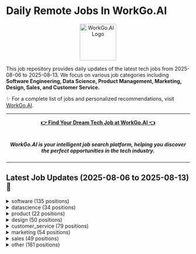# Daily Remote Jobs In WorkGo.AI

<div align="center">
<p>
    <a href="https://workgo.ai">
        <img src="assets/favicon.ico" alt="WorkGo.AI Logo" width="100" height="100">
    </a>
</p>
</div>

This job repository provides daily updates of the latest tech jobs from 2025-08-06 to 2025-08-13. We focus on various job categories including **Software Engineering, Data Science, Product Management, Marketing, Design, Sales, and Customer Service.**

✨ For a complete list of jobs and personalized recommendations, visit [WorkGo.AI](https://workgo.ai).

---

<div align="center">
<p>
    <a href="https://workgo.ai"><b>👉 Find Your Dream Tech Job at WorkGo.AI 👈</b></a>
    <br>
    <br>
    <i>
    <sub>
        <h5>
        WorkGo.AI is your intelligent job search platform, helping you discover 
        <br>
        the perfect opportunities in the tech industry.
        </h5>
    </sub>
    </i>
</p>
</div>

---

## Latest Job Updates (2025-08-06 to 2025-08-13) 🌟


<details>
<summary>software (135 positions)</summary>

| Company | Job Title | Location | Sub-Category | Link | Posted Date |
| ------- | --------- | -------- | ------------ | ---- | ----------- |
| <a href="https://oxidian.notion.site/senior-python-developer-24373a11c3cc80319b17c750f759c19d" target="_blank">Oxidian</a> | Senior Python Developer | Any, European Union | backend | <a href="https://workgo.ai/dashboard/job/10198" target="_blank">Apply</a> | 2025-08-13 |
| <a href="https://www.sardine.ai" target="_blank">Sardine</a> | Integration Engineer | Worldwide | other | <a href="https://workgo.ai/dashboard/job/10194" target="_blank">Apply</a> | 2025-08-13 |
| <a href="https://remote.com" target="_blank">Remote</a> | Remote HRIS | Global | other | <a href="https://workgo.ai/dashboard/job/10190" target="_blank">Apply</a> | 2025-08-13 |
| Saviynt | IAM/IGA Architect, Federal Identity Cloud – Professional Services | Remote | devops | <a href="https://workgo.ai/dashboard/job/10180" target="_blank">Apply</a> | 2025-08-13 |
| <a href="https://jobscollider.com/companies/bounteous" target="_blank">Bounteous</a> | Principal Adobe Architect - RTCDP, AEP | Remote | other | <a href="https://workgo.ai/dashboard/job/10179" target="_blank">Apply</a> | 2025-08-13 |
| <a href="https://headshotgrapher.com" target="_blank">Headshotgrapher</a> | AI Headshot Generator Developer | Remote | other | <a href="https://workgo.ai/dashboard/job/10176" target="_blank">Apply</a> | 2025-08-13 |
| <a href="https://headshotgrapher.com" target="_blank">Headshotgrapher</a> | AI Headshot Generator Developer | Remote | other | <a href="https://workgo.ai/dashboard/job/10169" target="_blank">Apply</a> | 2025-08-13 |
| <a href="https://headshotgrapher.com" target="_blank">Headshotgrapher</a> | AI Headshot Generator Developer | Remote | other | <a href="https://workgo.ai/dashboard/job/10164" target="_blank">Apply</a> | 2025-08-13 |
| <a href="https://headshotgrapher.com" target="_blank">Headshotgrapher</a> | AI Headshot Generator Developer | Remote | other | <a href="https://workgo.ai/dashboard/job/10157" target="_blank">Apply</a> | 2025-08-13 |
| <a href="https://headshotgrapher.com" target="_blank">Headshotgrapher</a> | AI Headshot Generator Developer | Remote | other | <a href="https://workgo.ai/dashboard/job/10156" target="_blank">Apply</a> | 2025-08-13 |
| <a href="https://headshotgrapher.com" target="_blank">Headshotgrapher</a> | AI Headshot Generator Developer | Remote | other | <a href="https://workgo.ai/dashboard/job/10155" target="_blank">Apply</a> | 2025-08-13 |
| <a href="https://headshotgrapher.com" target="_blank">Headshotgrapher</a> | AI Headshot Generator Developer | Remote | other | <a href="https://workgo.ai/dashboard/job/10154" target="_blank">Apply</a> | 2025-08-13 |
| <a href="https://headshotgrapher.com" target="_blank">Headshotgrapher</a> | AI Headshot Generator Developer | Remote | other | <a href="https://workgo.ai/dashboard/job/10152" target="_blank">Apply</a> | 2025-08-13 |
| unknown | Software Development Manager | Worldwide | other | <a href="https://workgo.ai/dashboard/job/10186" target="_blank">Apply</a> | 2025-08-13 |
| <a href="https://www.greptile.com" target="_blank">Greptile</a> | Software Engineer (Infrastructure) | Not specified | devops | <a href="https://workgo.ai/dashboard/job/10147" target="_blank">Apply</a> | 2025-08-13 |
| <a href="http://close.io" target="_blank">Close.io</a> | Senior QA Engineer | United States | other | <a href="https://workgo.ai/dashboard/job/10146" target="_blank">Apply</a> | 2025-08-13 |
| <a href="https://centrum-ai.com" target="_blank">Centrum-ai</a> | Senior Software Engineer (Go) - Full-Time, High-Impact Role | Open to candidates from all countries | backend | <a href="https://workgo.ai/dashboard/job/10145" target="_blank">Apply</a> | 2025-08-13 |
| <a href="https://centrum-ai.com" target="_blank">Centrum-ai</a> | Senior Svelte Engineer – Full-Time, High-Impact Role | Open to candidates from all countries | frontend | <a href="https://workgo.ai/dashboard/job/10144" target="_blank">Apply</a> | 2025-08-13 |
| <a href="https://www.metabytelabs.com" target="_blank">MetaByte Labs</a> | Full-Time Senior Web3, React.js Developer – Token Presale dApp (Remote) | Fremont, California, United States | fullstack | <a href="https://workgo.ai/dashboard/job/10140" target="_blank">Apply</a> | 2025-08-13 |
| <a href="https://www.freelancer.com" target="_blank">Freelancer</a> | Python Web Scraper using Playwright needed | Remote | other | <a href="https://workgo.ai/dashboard/job/10137" target="_blank">Apply</a> | 2025-08-13 |
| <a href="https://wikimediafoundation.org" target="_blank">Wikimedia Foundation</a> | Senior Site Reliability Engineer | Anywhere | devops | <a href="https://workgo.ai/dashboard/job/10134" target="_blank">Apply</a> | 2025-08-13 |
| <a href="https://wikimediafoundation.org" target="_blank">Wikimedia Foundation</a> | Senior Site Reliability Engineer | Anywhere | devops | <a href="https://workgo.ai/dashboard/job/10133" target="_blank">Apply</a> | 2025-08-13 |
| <a href="https://wikimediafoundation.org" target="_blank">Wikimedia Foundation</a> | Senior Site Reliability Engineer | Anywhere | devops | <a href="https://workgo.ai/dashboard/job/10132" target="_blank">Apply</a> | 2025-08-13 |
| <a href="https://wikimediafoundation.org" target="_blank">Wikimedia Foundation</a> | Senior Site Reliability Engineer | Anywhere | devops | <a href="https://workgo.ai/dashboard/job/10131" target="_blank">Apply</a> | 2025-08-13 |
| <a href="https://www.guru.com" target="_blank">Guru</a> | QGroundControl Software Modifications | United States | other | <a href="https://workgo.ai/dashboard/job/10119" target="_blank">Apply</a> | 2025-08-12 |
| <a href="https://remote.com" target="_blank">Remote</a> | Remote HRIS | Global | other | <a href="https://workgo.ai/dashboard/job/10111" target="_blank">Apply</a> | 2025-08-12 |
| <a href="https://remote.com" target="_blank">Remote</a> | Remote HRIS | Global | other | <a href="https://workgo.ai/dashboard/job/10110" target="_blank">Apply</a> | 2025-08-12 |
| unknown | Unisys Business Information Server (BIS)/MAPPER Developer | Worldwide | other | <a href="https://workgo.ai/dashboard/job/10098" target="_blank">Apply</a> | 2025-08-12 |
| Ampagroup | IT Infrastructure Engineer | Worldwide | devops | <a href="https://workgo.ai/dashboard/job/10096" target="_blank">Apply</a> | 2025-08-12 |
| <a href="https://www.uipath.com" target="_blank">UiPath Inc.</a> | Software Engineer | Remote | fullstack | <a href="https://workgo.ai/dashboard/job/10108" target="_blank">Apply</a> | 2025-08-12 |
| <a href="https://passion.io" target="_blank">Passion.io</a> | Senior AI Frontend Engineer - Fully Remote | Worldwide | frontend | <a href="https://workgo.ai/dashboard/job/10095" target="_blank">Apply</a> | 2025-08-12 |
| <a href="https://www.percona.com" target="_blank">Percona</a> | Senior Quality Engineer (PMM) (Remote) | Worldwide | devops | <a href="https://workgo.ai/dashboard/job/10094" target="_blank">Apply</a> | 2025-08-12 |
| <a href="https://circle.so" target="_blank">Circle</a> | Senior Full-stack Software Engineer, Discover | Worldwide | fullstack | <a href="https://workgo.ai/dashboard/job/10091" target="_blank">Apply</a> | 2025-08-12 |
| <a href="https://aiwyn.ai" target="_blank">Aiwyn</a> | Engineering Manager | Worldwide | other | <a href="https://workgo.ai/dashboard/job/10090" target="_blank">Apply</a> | 2025-08-12 |
| <a href="https://ripplcare.com/?ref=skipthedrive" target="_blank">Rippl</a> | Information Technology Specialist (Remote – Virtual Healthcare) | United States | other | <a href="https://workgo.ai/dashboard/job/10086" target="_blank">Apply</a> | 2025-08-12 |
| <a href="https://evangelistsoftware.com" target="_blank">Evangelist Apps</a> | Senior Dynamics 365 CRM Functional Consultant (3+ years of exp) | fleet, UK, United Kingdom | other | <a href="https://workgo.ai/dashboard/job/10080" target="_blank">Apply</a> | 2025-08-12 |
| <a href="https://www.lucis.life" target="_blank">Lucis</a> | Founding Software Engineer | Europe | fullstack | <a href="https://workgo.ai/dashboard/job/10078" target="_blank">Apply</a> | 2025-08-11 |
| <a href="https://www.gyant.com" target="_blank">GYANT</a> | Senior Software Engineer, Artificial Intelligence | Remote | other | <a href="https://workgo.ai/dashboard/job/10076" target="_blank">Apply</a> | 2025-08-11 |
| <a href="https://www.gyant.com" target="_blank">GYANT</a> | Senior Security Specialist | Remote | devops | <a href="https://workgo.ai/dashboard/job/10075" target="_blank">Apply</a> | 2025-08-11 |
| <a href="https://www.freelancer.com" target="_blank">Freelancer</a> | HL7 Integration of Clinical Tool | None | other | <a href="https://workgo.ai/dashboard/job/10064" target="_blank">Apply</a> | 2025-08-11 |
| <a href="https://jobscollider.com/companies/bounteous" target="_blank">Bounteous</a> | Lead Backend Developer | Remote | backend | <a href="https://workgo.ai/dashboard/job/10050" target="_blank">Apply</a> | 2025-08-10 |
| <a href="https://www.guru.com" target="_blank">Guru</a> | Senior Full Stack Developer React & Node | Remote | fullstack | <a href="https://workgo.ai/dashboard/job/10041" target="_blank">Apply</a> | 2025-08-10 |
| <a href="https://jobs.lever.co/luxurypresence" target="_blank">Luxury Presence</a> | Senior AI Automation Engineer - LATAM (Remote) | LATAM | other | <a href="https://workgo.ai/dashboard/job/10042" target="_blank">Apply</a> | 2025-08-10 |
| <a href="https://remote.com" target="_blank">Remote</a> | Remote HRIS | Global | other | <a href="https://workgo.ai/dashboard/job/10039" target="_blank">Apply</a> | 2025-08-10 |
| <a href="https://remote.com" target="_blank">Remote</a> | Remote HRIS | Global | other | <a href="https://workgo.ai/dashboard/job/10038" target="_blank">Apply</a> | 2025-08-10 |
| <a href="https://remote.com" target="_blank">Remote</a> | Remote HRIS | Global | other | <a href="https://workgo.ai/dashboard/job/10037" target="_blank">Apply</a> | 2025-08-10 |
| <a href="https://remote.com" target="_blank">Remote</a> | Remote HRIS | Global | other | <a href="https://workgo.ai/dashboard/job/10036" target="_blank">Apply</a> | 2025-08-10 |
| <a href="https://www.vanta.com" target="_blank">Vanta</a> | Senior Software Engineer | Remote | fullstack | <a href="https://workgo.ai/dashboard/job/10019" target="_blank">Apply</a> | 2025-08-10 |
| <a href="https://www.litellm.ai" target="_blank">LiteLLM</a> | Founding Backend Engineer | San Francisco | backend | <a href="https://workgo.ai/dashboard/job/10018" target="_blank">Apply</a> | 2025-08-10 |
| <a href="https://www.guru.com" target="_blank">Guru</a> | QGroundControl Software Modifications | Remote | other | <a href="https://workgo.ai/dashboard/job/10009" target="_blank">Apply</a> | 2025-08-09 |
| <a href="http://atomic.industries" target="_blank">Atomic Industries</a> | General Engineering Applicant | Detroit, MI, US / Cleveland, OH, US / Los Angeles, CA, US / Remote (US) | other | <a href="https://workgo.ai/dashboard/job/10008" target="_blank">Apply</a> | 2025-08-09 |
| unknown | Senior iOS Developer | Worldwide | mobile | <a href="https://workgo.ai/dashboard/job/10013" target="_blank">Apply</a> | 2025-08-09 |
| <a href="https://seedcamp.com" target="_blank">Integration.app</a> | AI GTM Engineer | Remote | fullstack | <a href="https://workgo.ai/dashboard/job/10007" target="_blank">Apply</a> | 2025-08-09 |
| <a href="https://www.gyant.com" target="_blank">GYANT</a> | Senior Software Engineer, Provider Directory & Scheduling | Remote | fullstack | <a href="https://workgo.ai/dashboard/job/10006" target="_blank">Apply</a> | 2025-08-09 |
| <a href="https://liftoff.io" target="_blank">Liftoff</a> | Software Engineer | Remote | fullstack | <a href="https://workgo.ai/dashboard/job/9975" target="_blank">Apply</a> | 2025-08-09 |
| <a href="https://hello@oddball.io" target="_blank">Oddball</a> | Senior QA Test Automation Engineer | Worldwide | other | <a href="https://workgo.ai/dashboard/job/9971" target="_blank">Apply</a> | 2025-08-08 |
| <a href="https://hello@oddball.io" target="_blank">Oddball</a> | Back End Engineer | Worldwide | backend | <a href="https://workgo.ai/dashboard/job/9973" target="_blank">Apply</a> | 2025-08-08 |
| <a href="https://jobscollider.com/companies/nfq" target="_blank">NFQ</a> | Senior Software Engineer | Lithuania | backend | <a href="https://workgo.ai/dashboard/job/9970" target="_blank">Apply</a> | 2025-08-08 |
| <a href="https://hello@oddball.io" target="_blank">Oddball</a> | AI Solutions Architect | Worldwide | other | <a href="https://workgo.ai/dashboard/job/9968" target="_blank">Apply</a> | 2025-08-08 |
| <a href="https://jobscollider.com/companies/newsela" target="_blank">Newsela</a> | Senior Fullstack QA Engineering Services | Remote - Argentina, Mexico | fullstack | <a href="https://workgo.ai/dashboard/job/9961" target="_blank">Apply</a> | 2025-08-08 |
| <a href="https://jobscollider.com/companies/newsela" target="_blank">Newsela</a> | Senior Fullstack QA Engineering Services | Remote - Argentina, Mexico | fullstack | <a href="https://workgo.ai/dashboard/job/9958" target="_blank">Apply</a> | 2025-08-08 |
| <a href="https://jobscollider.com/companies/butter-payments" target="_blank">Butter Payments</a> | Solutions Engineer | Worldwide | other | <a href="https://workgo.ai/dashboard/job/9951" target="_blank">Apply</a> | 2025-08-08 |
| <a href="https://jobscollider.com/companies/kion-group" target="_blank">KION Group</a> | Senior Software Engineer | Worldwide | fullstack | <a href="https://workgo.ai/dashboard/job/9950" target="_blank">Apply</a> | 2025-08-08 |
| <a href="https://www.freelancer.com" target="_blank">Freelancer</a> | Cloud Migration for Flutter App Backend | Remote | devops | <a href="https://workgo.ai/dashboard/job/9947" target="_blank">Apply</a> | 2025-08-08 |
| <a href="https://maania.com/?ref=skipthedrive" target="_blank">Maania</a> | Information Technology (IT) Asset Visibility and Security Engineer – Remote | Remote United States | devops | <a href="https://workgo.ai/dashboard/job/9945" target="_blank">Apply</a> | 2025-08-08 |
| <a href="https://growe.com" target="_blank">Growe</a> | PHP Team Lead | Anywhere in the World | backend | <a href="https://workgo.ai/dashboard/job/9937" target="_blank">Apply</a> | 2025-08-08 |
| <a href="https://remote.co" target="_blank">Invisible Technologies</a> | Automation Engineer | Anywhere | devops | <a href="https://workgo.ai/dashboard/job/9911" target="_blank">Apply</a> | 2025-08-07 |
| <a href="https://onthegosystems.com" target="_blank">OnTheGoSystems</a> | PHP Full-Stack Developer | Anywhere in the World | fullstack | <a href="https://workgo.ai/dashboard/job/9903" target="_blank">Apply</a> | 2025-08-07 |
| <a href="https://www.sunchemical.com" target="_blank">Sun Chemical Corporation</a> | SAP S/4HANA Global Process Analyst | Cincinnati, OH 45232 | other | <a href="https://workgo.ai/dashboard/job/9892" target="_blank">Apply</a> | 2025-08-07 |
| <a href="https://cloudlinux.com" target="_blank">CloudLinux</a> | Engineering Manager for the Security Research Team (JavaScript) (remote work) | Worldwide | devops | <a href="https://workgo.ai/dashboard/job/9881" target="_blank">Apply</a> | 2025-08-07 |
| <a href="https://cloudlinux.com" target="_blank">CloudLinux</a> | C Developer Intern for Endless Lifecycle Support (ELS) Team | Worldwide | backend | <a href="https://workgo.ai/dashboard/job/9880" target="_blank">Apply</a> | 2025-08-07 |
| <a href="https://cloudlinux.com" target="_blank">CloudLinux</a> | C Developer Intern for Endless Lifecycle Support (ELS) Team | Worldwide | backend | <a href="https://workgo.ai/dashboard/job/9878" target="_blank">Apply</a> | 2025-08-07 |
| <a href="https://cloudlinux.com" target="_blank">CloudLinux</a> | C Developer Intern for Endless Lifecycle Support (ELS) Team | Worldwide | backend | <a href="https://workgo.ai/dashboard/job/9877" target="_blank">Apply</a> | 2025-08-07 |
| <a href="https://cloudlinux.com" target="_blank">CloudLinux</a> | C Developer Intern for Endless Lifecycle Support (ELS) Team | Worldwide | backend | <a href="https://workgo.ai/dashboard/job/9876" target="_blank">Apply</a> | 2025-08-07 |
| <a href="https://fingerprint.com" target="_blank">Fingerprint</a> | Senior iOS Engineer - EMEA | Worldwide | mobile | <a href="https://workgo.ai/dashboard/job/9873" target="_blank">Apply</a> | 2025-08-07 |
| <a href="https://www.realworkfromanywhere.com/company/livekit" target="_blank">Livekit</a> | IT Manager / IT Lead | Worldwide | devops | <a href="https://workgo.ai/dashboard/job/9871" target="_blank">Apply</a> | 2025-08-07 |
| <a href="https://alpaca.markets" target="_blank">Alpaca</a> | Senior Software Engineer – Advisory Suite | Worldwide | backend | <a href="https://workgo.ai/dashboard/job/9870" target="_blank">Apply</a> | 2025-08-07 |
| <a href="https://cloudlinux.com" target="_blank">CloudLinux</a> | C Developer Intern for Endless Lifecycle Support (ELS) Team | Worldwide | backend | <a href="https://workgo.ai/dashboard/job/9879" target="_blank">Apply</a> | 2025-08-07 |
| <a href="https://www.flexjobs.com" target="_blank">FlexJobs</a> | System Engineer | Work from Anywhere | devops | <a href="https://workgo.ai/dashboard/job/9842" target="_blank">Apply</a> | 2025-08-07 |
| <a href="https://www.flexjobs.com" target="_blank">FlexJobs</a> | QA Automation Engineer | Work from Anywhere | other | <a href="https://workgo.ai/dashboard/job/9841" target="_blank">Apply</a> | 2025-08-07 |
| <a href="https://www.flexjobs.com" target="_blank">FlexJobs</a> | Software Engineering Manager | Work from Anywhere | other | <a href="https://workgo.ai/dashboard/job/9840" target="_blank">Apply</a> | 2025-08-07 |
| <a href="https://www.flexjobs.com" target="_blank">FlexJobs</a> | Software Engineer | Work from Anywhere | backend | <a href="https://workgo.ai/dashboard/job/9839" target="_blank">Apply</a> | 2025-08-07 |
| <a href="https://www.flexjobs.com" target="_blank">FlexJobs</a> | Software Engineering Manager - Ubuntu Linux Kernel | Work from Anywhere | other | <a href="https://workgo.ai/dashboard/job/9838" target="_blank">Apply</a> | 2025-08-07 |
| <a href="https://www.flexjobs.com" target="_blank">FlexJobs</a> | Linux Software Engineering Manager | Work from Anywhere | other | <a href="https://workgo.ai/dashboard/job/9836" target="_blank">Apply</a> | 2025-08-07 |
| <a href="https://www.flexjobs.com" target="_blank">FlexJobs</a> | Senior Software Engineer | Work from Anywhere | backend | <a href="https://workgo.ai/dashboard/job/9835" target="_blank">Apply</a> | 2025-08-07 |
| <a href="https://www.flexjobs.com" target="_blank">FlexJobs</a> | Cloud Engineering Manager | Work from Anywhere | devops | <a href="https://workgo.ai/dashboard/job/9833" target="_blank">Apply</a> | 2025-08-07 |
| <a href="https://www.flexjobs.com" target="_blank">FlexJobs</a> | Ubuntu Quality Engineer | Work from Anywhere | other | <a href="https://workgo.ai/dashboard/job/9819" target="_blank">Apply</a> | 2025-08-07 |
| <a href="https://jobscollider.com/companies/nutrafol" target="_blank">Nutrafol</a> | Senior Quality Assurance Analyst | Remote | other | <a href="https://workgo.ai/dashboard/job/9811" target="_blank">Apply</a> | 2025-08-07 |
| <a href="https://www.outreach.io" target="_blank">Outreach</a> | Manager, Forward Deployed Engineering (FDE) - AI Agents | Remote | other | <a href="https://workgo.ai/dashboard/job/9808" target="_blank">Apply</a> | 2025-08-07 |
| lakeFS | Senior Software Engineer | Worldwide | backend | <a href="https://workgo.ai/dashboard/job/9807" target="_blank">Apply</a> | 2025-08-07 |
| <a href="https://www.dice.com/company-profile/e3916fab-bb3f-4f84-a278-75e827bc4c02?companyname=null" target="_blank">Innovise IT LLC</a> | Senior CAD/EDA Engineer | Austin, TX | other | <a href="https://workgo.ai/dashboard/job/9797" target="_blank">Apply</a> | 2025-08-07 |
| <a href="https://www.dice.com/company-profile/6b6f6d07-9e1c-5f1f-9b82-5f8c5f98b565?companyname=null" target="_blank">TSG</a> | Workday Financials Analyst | Remote | other | <a href="https://workgo.ai/dashboard/job/9793" target="_blank">Apply</a> | 2025-08-07 |
| <a href="https://www.dice.com/company-profile/f2e3faf8-248e-52f3-94f5-8e1c4457c916?companyname=null" target="_blank">iBridge Techsoft LLC</a> | Monitoring and Observability Architect | Remote - USA | devops | <a href="https://workgo.ai/dashboard/job/9796" target="_blank">Apply</a> | 2025-08-07 |
| <a href="https://www.dice.com/company-profile/a0010acb-6ac0-54b7-8081-88d3ad1556bd?companyname=null" target="_blank">Logisoft Technologies Inc</a> | DevOps Engineer Healthcare Domain | Remote | devops | <a href="https://workgo.ai/dashboard/job/9788" target="_blank">Apply</a> | 2025-08-07 |
| <a href="https://jobgether.com" target="_blank">Jobgether</a> | Regulatory Affairs Software Quality Engineer | United States | other | <a href="https://workgo.ai/dashboard/job/9786" target="_blank">Apply</a> | 2025-08-07 |
| <a href="https://www.dice.com/company-profile/1749c3ac-0598-502c-bc55-4eddb9bb5ebf?companyname=null" target="_blank">Shift Code Analytics</a> | MIST AI Automation Engineer | Remote, United States | devops | <a href="https://workgo.ai/dashboard/job/9787" target="_blank">Apply</a> | 2025-08-07 |
| Ticketmaster UK Limited | Principal Engineer - Sports Platform Engineering Services (Remote, United Kingdom) | United Kingdom | devops | <a href="https://workgo.ai/dashboard/job/9783" target="_blank">Apply</a> | 2025-08-07 |
| <a href="https://nelnetinc.com" target="_blank">Nelnet Business Solutions</a> | Full Stack Developer/ Software Engineer II (Angular 16+, .NET, C#) | United States | fullstack | <a href="https://workgo.ai/dashboard/job/9777" target="_blank">Apply</a> | 2025-08-07 |
| <a href="https://chrono24.com" target="_blank">Chrono24</a> | Senior iOS Developer (all genders) - full remote | Germany | mobile | <a href="https://workgo.ai/dashboard/job/9772" target="_blank">Apply</a> | 2025-08-07 |
| <a href="https://www.mux.com" target="_blank">Mux</a> | Software Engineer - Distributed Systems | San Francisco, California, United States | backend | <a href="https://workgo.ai/dashboard/job/9759" target="_blank">Apply</a> | 2025-08-06 |
| <a href="http://www.twonice.com/?utm_source=startup.jobs" target="_blank">twiceasnice Recruiting</a> | IT Business Analyst (1+ Yrs Implementation Exp. Req.) - HYBRID | Stamford, CT, United States | other | <a href="https://workgo.ai/dashboard/job/9754" target="_blank">Apply</a> | 2025-08-06 |
| <a href="http://www.twonice.com/?utm_source=startup.jobs" target="_blank">twiceasnice Recruiting</a> | IT Project Manager (Manufacturing Exp. Req.) - HYBRID | Stamford, CT, United States | other | <a href="https://workgo.ai/dashboard/job/9752" target="_blank">Apply</a> | 2025-08-06 |
| <a href="https://jobscollider.com/companies/nutrafol" target="_blank">Nutrafol</a> | Senior Quality Assurance Analyst | Remote | other | <a href="https://workgo.ai/dashboard/job/9747" target="_blank">Apply</a> | 2025-08-06 |
| <a href="https://weworkremotely.com/company/accesa" target="_blank">Accesa</a> | Senior SQL Software Engineer | Remote | backend | <a href="https://workgo.ai/dashboard/job/9744" target="_blank">Apply</a> | 2025-08-06 |
| <a href="https://www.yipitdata.com" target="_blank">YipitData</a> | Head of Corporate Application Engineering | US Remote | fullstack | <a href="https://workgo.ai/dashboard/job/9741" target="_blank">Apply</a> | 2025-08-06 |
| <a href="https://www.sum2sea.com" target="_blank">Summit2Sea Consulting, LLC</a> | OBIEE Developer | Worldwide | other | <a href="https://workgo.ai/dashboard/job/9739" target="_blank">Apply</a> | 2025-08-06 |
| <a href="https://www.rdstation.com" target="_blank">RD Station</a> | Pessoa Engenheira de Software Especialista - IA Generativa | Worldwide | backend | <a href="https://workgo.ai/dashboard/job/9736" target="_blank">Apply</a> | 2025-08-06 |
| <a href="https://www.cbeyondata.com" target="_blank">cBEYONData</a> | OBIEE Developer | Remote from Anywhere | other | <a href="https://workgo.ai/dashboard/job/9735" target="_blank">Apply</a> | 2025-08-06 |
| <a href="http://www.capellaspace.com" target="_blank">Capella Space</a> | Identity Access Management (IAM) Engineer | Remote from: Worldwide | devops | <a href="https://workgo.ai/dashboard/job/9733" target="_blank">Apply</a> | 2025-08-06 |
| <a href="https://www.mara.com" target="_blank">MARA</a> | People Systems Administrator | Worldwide | other | <a href="https://workgo.ai/dashboard/job/9732" target="_blank">Apply</a> | 2025-08-06 |
| <a href="https://www.mara.com" target="_blank">MARA</a> | Finance Systems Administrator | Remote from Anywhere | other | <a href="https://workgo.ai/dashboard/job/9731" target="_blank">Apply</a> | 2025-08-06 |
| <a href="https://jobs.lever.co/gurobioptimization" target="_blank">Gurobi Optimization</a> | Future MIP Development Scholar | Remote | other | <a href="https://workgo.ai/dashboard/job/9716" target="_blank">Apply</a> | 2025-08-06 |
| <a href="https://www.gyant.com" target="_blank">GYANT</a> | Senior Staff Engineer, Provider Directory & Scheduling | Remote | fullstack | <a href="https://workgo.ai/dashboard/job/9709" target="_blank">Apply</a> | 2025-08-06 |
| <a href="/remote-company/proxify" target="_blank">Proxify</a> | Senior React Native Developer | CET +/- 3 HOURS | mobile | <a href="https://workgo.ai/dashboard/job/9698" target="_blank">Apply</a> | 2025-08-06 |
| <a href="http://empower.me" target="_blank">Empower</a> | Senior Backend Engineer - Thrive | Worldwide | backend | <a href="https://workgo.ai/dashboard/job/9689" target="_blank">Apply</a> | 2025-08-06 |
| <a href="https://supabase.com" target="_blank">Supabase</a> | Incident Manager | Worldwide | devops | <a href="https://workgo.ai/dashboard/job/9686" target="_blank">Apply</a> | 2025-08-06 |
| <a href="https://www.storetasker.com" target="_blank">Storetasker</a> | Senior Shopify Developer | Anywhere in the World | fullstack | <a href="https://workgo.ai/dashboard/job/9677" target="_blank">Apply</a> | 2025-08-06 |
| <a href="https://weworkremotely.com/company/solutionhealth" target="_blank">SolutionHealth</a> | Epic Applications Analyst (1-4): CADENCE/PRELUDE - Rev Cycle Application and Epic Operations | Anywhere in the World | other | <a href="https://workgo.ai/dashboard/job/9678" target="_blank">Apply</a> | 2025-08-06 |
| <a href="https://codesignal.com" target="_blank">CodeSignal</a> | Software Engineer, Business Experience | Anywhere in the World | fullstack | <a href="https://workgo.ai/dashboard/job/9676" target="_blank">Apply</a> | 2025-08-06 |
| <a href="https://fingerprint.com" target="_blank">Fingerprint</a> | Senior iOS Security Engineer - EMEA | Anywhere in the World | mobile | <a href="https://workgo.ai/dashboard/job/9675" target="_blank">Apply</a> | 2025-08-06 |
| <a href="https://lemon.io" target="_blank">Lemon.io</a> | Senior Full-stack Developer | Anywhere in the World | fullstack | <a href="https://workgo.ai/dashboard/job/9673" target="_blank">Apply</a> | 2025-08-06 |
| <a href="https://www.flexjobs.com" target="_blank">FlexJobs</a> | Weekend Backend Engineer | Work from Anywhere | backend | <a href="https://workgo.ai/dashboard/job/9644" target="_blank">Apply</a> | 2025-08-06 |
| <a href="https://tenable.com" target="_blank">Tenable, Inc.</a> | Senior QA Engineer | Anywhere | other | <a href="https://workgo.ai/dashboard/job/9616" target="_blank">Apply</a> | 2025-08-06 |
| <a href="https://www.guru.com" target="_blank">Guru</a> | Backend Developer for CV Web platform | Remote | backend | <a href="https://workgo.ai/dashboard/job/8782" target="_blank">Apply</a> | 2025-08-01 |
| <a href="https://www.guru.com" target="_blank">Guru</a> | SQL Server Developer | United States | backend | <a href="https://workgo.ai/dashboard/job/8637" target="_blank">Apply</a> | 2025-07-31 |
| <a href="https://www.guru.com" target="_blank">Guru</a> | Need remote Computer help | United States | other | <a href="https://workgo.ai/dashboard/job/8638" target="_blank">Apply</a> | 2025-07-31 |
| <a href="https://remote.co" target="_blank">TeamUpdraft</a> | Full Stack PHP & REACT Developer (WordPress) - Burst Statistics BV | Remote from Anywhere | fullstack | <a href="https://workgo.ai/dashboard/job/5779" target="_blank">Apply</a> | 2025-07-10 |
| <a href="https://remote.co" target="_blank">Company details here</a> | Civil Engineering Specialist – AI Trainer | Remote from Anywhere | other | <a href="https://workgo.ai/dashboard/job/5767" target="_blank">Apply</a> | 2025-07-10 |
| <a href="https://remote.co" target="_blank">Company details here</a> | Java Coding Specialist - AI Trainer | Remote from Anywhere | backend | <a href="https://workgo.ai/dashboard/job/5764" target="_blank">Apply</a> | 2025-07-10 |
| <a href="https://remote.co" target="_blank">Company details here</a> | Python Coding Specialist - AI Trainer | Remote from Anywhere | other | <a href="https://workgo.ai/dashboard/job/5765" target="_blank">Apply</a> | 2025-07-10 |
| <a href="https://remote.co" target="_blank">Company details here</a> | JavaScript Coding Specialist - AI Trainer | Remote from Anywhere | fullstack | <a href="https://workgo.ai/dashboard/job/5769" target="_blank">Apply</a> | 2025-07-10 |
| <a href="https://remote.co" target="_blank">Company details here</a> | C# Coding Specialist - AI Trainer | Remote from Anywhere | other | <a href="https://workgo.ai/dashboard/job/5772" target="_blank">Apply</a> | 2025-07-10 |
| <a href="https://remote.co" target="_blank">Company details here</a> | Bash Coding Specialist - AI Trainer | Remote from Anywhere | other | <a href="https://workgo.ai/dashboard/job/5773" target="_blank">Apply</a> | 2025-07-10 |
| <a href="https://remote.co" target="_blank">Company details here</a> | LLM Engineer | Remote from Anywhere | other | <a href="https://workgo.ai/dashboard/job/5777" target="_blank">Apply</a> | 2025-07-10 |
| <a href="https://www.goodwaygroup.com" target="_blank">Goodway Group</a> | Global Associate IT Operations Engineer | Remote from Anywhere | devops | <a href="https://workgo.ai/dashboard/job/5688" target="_blank">Apply</a> | 2025-07-09 |

</details>

<details>
<summary>datascience (34 positions)</summary>

| Company | Job Title | Location | Sub-Category | Link | Posted Date |
| ------- | --------- | -------- | ------------ | ---- | ----------- |
| <a href="https://www.virtualvocations.com" target="_blank">Virtual Vocations</a> | Senior Analytics Engineer | Remote | data_engineering | <a href="https://workgo.ai/dashboard/job/10142" target="_blank">Apply</a> | 2025-08-13 |
| <a href="https://www.freelancer.com" target="_blank">Freelancer</a> | AI-Powered Content Automation via Make.com | YouTube Publishing + X Account Setup + Analytics | Remote | ai_research | <a href="https://workgo.ai/dashboard/job/10136" target="_blank">Apply</a> | 2025-08-13 |
| <a href="https://www.tyba.ai" target="_blank">Tyba Energy</a> | Data Scientist | None | data_analysis | <a href="https://workgo.ai/dashboard/job/10058" target="_blank">Apply</a> | 2025-08-11 |
| Healthie | Senior Analytics Engineer | Remote | data_engineering | <a href="https://workgo.ai/dashboard/job/10048" target="_blank">Apply</a> | 2025-08-10 |
| <a href="https://www.revolut.com" target="_blank">Revolut</a> | Data Analyst (Engineer) | Remote: New Zealand | data_analysis | <a href="https://workgo.ai/dashboard/job/10004" target="_blank">Apply</a> | 2025-08-09 |
| <a href="https://www.bobtail.com" target="_blank">Bobtail</a> | Risk Analyst | Worldwide | data_analysis | <a href="https://workgo.ai/dashboard/job/9997" target="_blank">Apply</a> | 2025-08-09 |
| <a href="http://empower.me" target="_blank">Empower</a> | Senior Marketing Analytics Manager - AI & Data | Worldwide | data_analysis | <a href="https://workgo.ai/dashboard/job/9988" target="_blank">Apply</a> | 2025-08-09 |
| <a href="https://jobscollider.com/companies/nexxen" target="_blank">Nexxen</a> | Senior Data Scientist | United States | machine_learning | <a href="https://workgo.ai/dashboard/job/9963" target="_blank">Apply</a> | 2025-08-08 |
| <a href="http://www.prolific.com" target="_blank">Prolific</a> | AI Trainer - Advanced Video and Image Annotation | Anywhere in the World | ai_research | <a href="https://workgo.ai/dashboard/job/9938" target="_blank">Apply</a> | 2025-08-08 |
| <a href="http://geatain.com" target="_blank">Building Energy Engineering firm</a> | AI Consultant for Business Improvement | New York City, United States | ai_research | <a href="https://workgo.ai/dashboard/job/9922" target="_blank">Apply</a> | 2025-08-08 |
| <a href="https://fingerprint.com" target="_blank">Fingerprint</a> | Data Analyst | Anywhere in the World | data_analysis | <a href="https://workgo.ai/dashboard/job/9907" target="_blank">Apply</a> | 2025-08-07 |
| <a href="https://www.indeed.com/cmp/strategic-resolution-experts-(sre)?campaignid=mobvjcmp&from=mobviewjob&tk=1isdavdotkgr6802&fromjk=f41cc0b27d0cbbe5" target="_blank">Strategic Resolution Experts (SRE)</a> | Data Analyst, Consultant | Washington, D.C. (Remote) | data_analysis | <a href="https://workgo.ai/dashboard/job/9888" target="_blank">Apply</a> | 2025-08-07 |
| <a href="http://invisible.co" target="_blank">Invisible Technologies Inc.</a> | Hebrew Language Specialist - AI Trainer | Anywhere in the World | ai_research | <a href="https://workgo.ai/dashboard/job/9813" target="_blank">Apply</a> | 2025-08-07 |
| <a href="https://mavenclinic.com" target="_blank">Maven Clinic</a> | Senior Data Engineer | United States | data_engineering | <a href="https://workgo.ai/dashboard/job/9769" target="_blank">Apply</a> | 2025-08-07 |
| <a href="https://www.yipitdata.com" target="_blank">YipitData</a> | Data Pipeline Engineer | India Remote | data_engineering | <a href="https://workgo.ai/dashboard/job/9765" target="_blank">Apply</a> | 2025-08-07 |
| <a href="https://www.yipitdata.com" target="_blank">YipitData</a> | Data Pipeline Engineer | India Remote | data_engineering | <a href="https://workgo.ai/dashboard/job/9764" target="_blank">Apply</a> | 2025-08-07 |
| <a href="https://www.indeed.com/cmp/proactive-worldwide,-inc.-1?campaignid=mobvjcmp&from=mobviewjob&tk=1j20b1438k3ef80j&fromjk=55932be96e7e5eaf" target="_blank">Proactive Worldwide</a> | Healthcare Research Analyst | Illinois | data_analysis | <a href="https://workgo.ai/dashboard/job/9723" target="_blank">Apply</a> | 2025-08-06 |
| <a href="https://www.telusinternational.com" target="_blank">TELUS International AI Inc</a> | Media Search Analyst - Spanish | North Carolina | data_analysis | <a href="https://workgo.ai/dashboard/job/9722" target="_blank">Apply</a> | 2025-08-06 |
| <a href="https://www.telusinternational.com" target="_blank">TELUS International AI Inc</a> | Online Data Research | North Dakota | data_analysis | <a href="https://workgo.ai/dashboard/job/9715" target="_blank">Apply</a> | 2025-08-06 |
| <a href="https://www.revolut.com" target="_blank">Revolut</a> | Data Analyst (Product) | New Zealand | data_analysis | <a href="https://workgo.ai/dashboard/job/9705" target="_blank">Apply</a> | 2025-08-06 |
| <a href="https://www.revolut.com" target="_blank">Revolut</a> | Data Analyst (Engineer) | Australia | data_analysis | <a href="https://workgo.ai/dashboard/job/9704" target="_blank">Apply</a> | 2025-08-06 |
| <a href="https://www.revolut.com" target="_blank">Revolut</a> | Business Analyst (Finance) | Poland, Spain, Portugal | data_analysis | <a href="https://workgo.ai/dashboard/job/9706" target="_blank">Apply</a> | 2025-08-06 |
| <a href="http://empower.me" target="_blank">Empower</a> | Senior Business Intelligence Analyst - NIRA | Worldwide | data_analysis | <a href="https://workgo.ai/dashboard/job/9685" target="_blank">Apply</a> | 2025-08-06 |
| Trexquant | Global Alpha Trader | Work from Anywhere | machine_learning | <a href="https://workgo.ai/dashboard/job/9642" target="_blank">Apply</a> | 2025-08-06 |
| Pittsburg State University | Research Scientist | Pittsburg, KS | other | <a href="https://workgo.ai/dashboard/job/9636" target="_blank">Apply</a> | 2025-08-06 |
| <a href="https://mozilla.org" target="_blank">Mozilla</a> | Senior Data Scientist | Anywhere | data_analysis | <a href="https://workgo.ai/dashboard/job/9623" target="_blank">Apply</a> | 2025-08-06 |
| <a href="https://valon.com" target="_blank">Valon</a> | Senior Data Analyst, Valon Mortgage | Anywhere | data_analysis | <a href="https://workgo.ai/dashboard/job/9620" target="_blank">Apply</a> | 2025-08-06 |
| <a href="https://deepops.co" target="_blank">Deeps Ops LLC</a> | Entry-Level AI Automation Freelancer | Anywhere | ai_research | <a href="https://workgo.ai/dashboard/job/9612" target="_blank">Apply</a> | 2025-08-06 |
| <a href="https://www.thirdbridgecreative.com" target="_blank">Third Bridge Creative</a> | Music Data Analyst (Japan Fully Remote) | Remote, Japan | data_analysis | <a href="https://workgo.ai/dashboard/job/8639" target="_blank">Apply</a> | 2025-07-31 |
| <a href="https://remote.co" target="_blank">Company details here</a> | Neuroscience Specialist – AI Trainer | Remote from Anywhere | machine_learning | <a href="https://workgo.ai/dashboard/job/5766" target="_blank">Apply</a> | 2025-07-10 |
| <a href="https://remote.co" target="_blank">Company details here</a> | Cybersecurity Specialist – AI Trainer | Remote from Anywhere | machine_learning | <a href="https://workgo.ai/dashboard/job/5770" target="_blank">Apply</a> | 2025-07-10 |
| <a href="https://remote.co" target="_blank">Company details here</a> | Medicine Specialist – AI Trainer | Remote from Anywhere | machine_learning | <a href="https://workgo.ai/dashboard/job/5774" target="_blank">Apply</a> | 2025-07-10 |
| <a href="https://remote.co" target="_blank">Company details here</a> | SQL Coding Specialist - AI Trainer | Remote from Anywhere | data_engineering | <a href="https://workgo.ai/dashboard/job/5775" target="_blank">Apply</a> | 2025-07-10 |
| <a href="https://remote.co" target="_blank">Company details here</a> | Actuarial Science Specialist – AI Trainer | Remote from Anywhere | machine_learning | <a href="https://workgo.ai/dashboard/job/5776" target="_blank">Apply</a> | 2025-07-10 |

</details>

<details>
<summary>product (22 positions)</summary>

| Company | Job Title | Location | Sub-Category | Link | Posted Date |
| ------- | --------- | -------- | ------------ | ---- | ----------- |
| Revinate | Product Manager - Reservation Sales | Remote | product_manager | <a href="https://workgo.ai/dashboard/job/10130" target="_blank">Apply</a> | 2025-08-12 |
| Starburst Data | Senior Product Manager, Data Governance | Remote | product_manager | <a href="https://workgo.ai/dashboard/job/10129" target="_blank">Apply</a> | 2025-08-12 |
| unknown | Project Manager - Dermatology/Rheumatology (Czech Republic) | Czech Republic | product_manager | <a href="https://workgo.ai/dashboard/job/10100" target="_blank">Apply</a> | 2025-08-12 |
| <a href="https://p-1.ai" target="_blank">P-1 AI</a> | Technical Program Manager | United States | product_manager | <a href="https://workgo.ai/dashboard/job/10079" target="_blank">Apply</a> | 2025-08-12 |
| <a href="http://prelim.com" target="_blank">Prelim</a> | Technical Project Manager (Remote) | Remote | product_manager | <a href="https://workgo.ai/dashboard/job/10067" target="_blank">Apply</a> | 2025-08-11 |
| <a href="https://jobscollider.com/companies/demandbase" target="_blank">Demandbase</a> | Principal Product Manager | Remote | product_manager | <a href="https://workgo.ai/dashboard/job/10066" target="_blank">Apply</a> | 2025-08-11 |
| <a href="https://jobscollider.com/companies/newsela" target="_blank">Newsela</a> | Project Manager, Business Operations | Remote | product_manager | <a href="https://workgo.ai/dashboard/job/10046" target="_blank">Apply</a> | 2025-08-10 |
| SugarCRM | Director, Product Management (Req# 1797) | Remote | product_manager | <a href="https://workgo.ai/dashboard/job/10043" target="_blank">Apply</a> | 2025-08-10 |
| <a href="https://www.revolut.com" target="_blank">Revolut</a> | Credit Manager (Product) | Remote: New Zealand | product_manager | <a href="https://workgo.ai/dashboard/job/10005" target="_blank">Apply</a> | 2025-08-09 |
| <a href="https://jobscollider.com/companies/cognigy" target="_blank">Cognigy</a> | Group Product Manager | Germany | product_manager | <a href="https://workgo.ai/dashboard/job/9966" target="_blank">Apply</a> | 2025-08-08 |
| <a href="https://jobscollider.com/companies/onit" target="_blank">Onit</a> | Project Manager | Worldwide | product_manager | <a href="https://workgo.ai/dashboard/job/9965" target="_blank">Apply</a> | 2025-08-08 |
| <a href="https://wikimediafoundation.org" target="_blank">Wikimedia Foundation</a> | Lead Product Manager - Reader Growth | Anywhere | product_manager | <a href="https://workgo.ai/dashboard/job/9915" target="_blank">Apply</a> | 2025-08-07 |
| <a href="https://www.indeed.com/cmp/noramtec-workforce-solutions-inc.-noramtec-consultants-inc.?campaignid=mobvjcmp&from=mobviewjob&tk=1j22t5krtljcl802&fromjk=a3f6e006b45c253c" target="_blank">Noramtec Consultants Americas</a> | S4Hana Deployment Project Manager | Remote | product_manager | <a href="https://workgo.ai/dashboard/job/9893" target="_blank">Apply</a> | 2025-08-07 |
| <a href="https://www.ycombinator.com/companies/sprx" target="_blank">SPRX</a> | Product Manager | NYC | product_manager | <a href="https://workgo.ai/dashboard/job/9863" target="_blank">Apply</a> | 2025-08-07 |
| <a href="https://www.dice.com/company-profile/487776bd-4d18-4599-bd19-8b4e3d9bacda?companyname=null" target="_blank">Source Code Technologies LLC</a> | Technical Program Manager | Rariton, NJ | product_manager | <a href="https://workgo.ai/dashboard/job/9792" target="_blank">Apply</a> | 2025-08-07 |
| <a href="https://gomotive.com" target="_blank">Motive</a> | Enterprise Systems Product Manager (Back Office) | Remote | product_manager | <a href="https://workgo.ai/dashboard/job/9757" target="_blank">Apply</a> | 2025-08-06 |
| <a href="http://www.pelmorex.com/?utm_source=startup.jobs" target="_blank">Pelmorex</a> | Product - (2025 Fall Co-op) | Oakville, Canada | product_manager | <a href="https://workgo.ai/dashboard/job/9749" target="_blank">Apply</a> | 2025-08-06 |
| <a href="https://careers.pagerduty.com" target="_blank">PagerDuty</a> | Director, Product Management (AIOps) | Remote, targeting candidates on the East Coast (EST time zone) | product_manager | <a href="https://workgo.ai/dashboard/job/9745" target="_blank">Apply</a> | 2025-08-06 |
| <a href="https://galaxy.com" target="_blank">Galaxy</a> | Head of Mortgage | Worldwide | product_manager | <a href="https://workgo.ai/dashboard/job/9740" target="_blank">Apply</a> | 2025-08-06 |
| <a href="http://clearer.io" target="_blank">Clearer</a> | VP of Product | Worldwide | product_manager | <a href="https://workgo.ai/dashboard/job/9692" target="_blank">Apply</a> | 2025-08-06 |
| <a href="https://wikimediafoundation.org" target="_blank">Wikimedia Foundation</a> | Lead Product Manager - Reader Growth | Anywhere | product_manager | <a href="https://workgo.ai/dashboard/job/9604" target="_blank">Apply</a> | 2025-08-06 |
| <a href="https://wikimediafoundation.org" target="_blank">Wikimedia Foundation</a> | Lead Product Manager - Reader Growth | Anywhere | product_manager | <a href="https://workgo.ai/dashboard/job/9605" target="_blank">Apply</a> | 2025-08-06 |

</details>

<details>
<summary>design (50 positions)</summary>

| Company | Job Title | Location | Sub-Category | Link | Posted Date |
| ------- | --------- | -------- | ------------ | ---- | ----------- |
| <a href="https://www.realworkfromanywhere.com/company/crytek" target="_blank">Crytek</a> | Lead VFX Artist | Worldwide | designer | <a href="https://workgo.ai/dashboard/job/10196" target="_blank">Apply</a> | 2025-08-13 |
| <a href="https://www.realworkfromanywhere.com/company/crytek" target="_blank">Crytek</a> | Senior Lighting Artist | Worldwide | designer | <a href="https://workgo.ai/dashboard/job/10195" target="_blank">Apply</a> | 2025-08-13 |
| <a href="https://remote.com" target="_blank">Remote</a> | Senior Product Designer - Pay Ecosystem | Remote-EMEA | designer | <a href="https://workgo.ai/dashboard/job/10188" target="_blank">Apply</a> | 2025-08-13 |
| <a href="https://experianplc.com" target="_blank">Experian</a> | UX Designer (Remote) | Remote | designer | <a href="https://workgo.ai/dashboard/job/10182" target="_blank">Apply</a> | 2025-08-13 |
| <a href="https://headshotgrapher.com" target="_blank">Headshotgrapher</a> | AI Headshot Generator Specialist | Remote | designer | <a href="https://workgo.ai/dashboard/job/10174" target="_blank">Apply</a> | 2025-08-13 |
| <a href="https://headshotgrapher.com" target="_blank">Headshotgrapher</a> | AI Headshot Generator Specialist | Remote | designer | <a href="https://workgo.ai/dashboard/job/10173" target="_blank">Apply</a> | 2025-08-13 |
| <a href="https://headshotgrapher.com" target="_blank">Headshotgrapher</a> | AI Headshot Generator Specialist | Remote | designer | <a href="https://workgo.ai/dashboard/job/10165" target="_blank">Apply</a> | 2025-08-13 |
| <a href="https://headshotgrapher.com" target="_blank">Headshotgrapher</a> | AI Headshot Generator Specialist | Remote | designer | <a href="https://workgo.ai/dashboard/job/10158" target="_blank">Apply</a> | 2025-08-13 |
| <a href="https://headshotgrapher.com" target="_blank">Headshotgrapher</a> | AI Headshot Generator Specialist | Remote | designer | <a href="https://workgo.ai/dashboard/job/10150" target="_blank">Apply</a> | 2025-08-13 |
| Recruiting Firm | Corporate Documentation Designer- Remote | United States | designer | <a href="https://workgo.ai/dashboard/job/10118" target="_blank">Apply</a> | 2025-08-12 |
| unknown | Webflow & Shopify Specialist (m/w/d) - Fokus auf performante Landing Pages (100% remote) | Worldwide | designer | <a href="https://workgo.ai/dashboard/job/10099" target="_blank">Apply</a> | 2025-08-12 |
| unknown | Visual Designer | Worldwide | designer | <a href="https://workgo.ai/dashboard/job/10097" target="_blank">Apply</a> | 2025-08-12 |
| <a href="https://venturesmarter.com" target="_blank">Venture Smarter</a> | Video Creation Specialist | San Francisco, California, United States | other | <a href="https://workgo.ai/dashboard/job/10062" target="_blank">Apply</a> | 2025-08-11 |
| <a href="https://www.levo.com" target="_blank">Levo</a> | Staff UI/UX Designer | Hybrid, Kathmandu Nepal | designer | <a href="https://workgo.ai/dashboard/job/10057" target="_blank">Apply</a> | 2025-08-11 |
| <a href="https://tabby.ai/en-ae/careers" target="_blank">Tabby</a> | Senior Product Designer, Internal Tools | Anywhere in the World | designer | <a href="https://workgo.ai/dashboard/job/10054" target="_blank">Apply</a> | 2025-08-11 |
| <a href="https://www.lucis.life" target="_blank">Lucis</a> | Founding designer | Europe | designer | <a href="https://workgo.ai/dashboard/job/10053" target="_blank">Apply</a> | 2025-08-10 |
| Skimmer | UX Designer (Mobile) | None | designer | <a href="https://workgo.ai/dashboard/job/10017" target="_blank">Apply</a> | 2025-08-10 |
| <a href="https://www.flairlabs.ai" target="_blank">Flair Labs</a> | Head of Product Marketing | None | designer | <a href="https://workgo.ai/dashboard/job/10016" target="_blank">Apply</a> | 2025-08-10 |
| unknown | Graphic, UX/UI Visual Designer Crypto/Blockchain | Worldwide | designer | <a href="https://workgo.ai/dashboard/job/10011" target="_blank">Apply</a> | 2025-08-09 |
| <a href="http://www.filmless.com" target="_blank">Filmless</a> | Freelance Video Editor | Worldwide | designer | <a href="https://workgo.ai/dashboard/job/9994" target="_blank">Apply</a> | 2025-08-09 |
| <a href="http://www.filmless.com" target="_blank">Filmless</a> | Freelance Cinematographer | Worldwide | other | <a href="https://workgo.ai/dashboard/job/9991" target="_blank">Apply</a> | 2025-08-09 |
| <a href="http://www.filmless.com" target="_blank">Filmless</a> | Freelance Animator & GFX Artist | Worldwide | designer | <a href="https://workgo.ai/dashboard/job/9990" target="_blank">Apply</a> | 2025-08-09 |
| <a href="https://uiuxdesignerjobs.com" target="_blank">UI/UX Design Company</a> | UI UX Designer | None | designer | <a href="https://workgo.ai/dashboard/job/9985" target="_blank">Apply</a> | 2025-08-09 |
| <a href="https://remote.com" target="_blank">Remote</a> | Senior Product Designer | Anywhere in the World | designer | <a href="https://workgo.ai/dashboard/job/9977" target="_blank">Apply</a> | 2025-08-09 |
| <a href="https://www.freelancer.com" target="_blank">Freelancer</a> | Animated Order Journey Video | Remote | other | <a href="https://workgo.ai/dashboard/job/9948" target="_blank">Apply</a> | 2025-08-08 |
| <a href="https://www.freelancer.com" target="_blank">Freelancer</a> | Translator and Content Creator | Remote | designer | <a href="https://workgo.ai/dashboard/job/9946" target="_blank">Apply</a> | 2025-08-08 |
| <a href="http://zackdfilms.com" target="_blank">Zack D. Films</a> | 3D Generalist | Anywhere in the World | designer | <a href="https://workgo.ai/dashboard/job/9936" target="_blank">Apply</a> | 2025-08-08 |
| <a href="https://weworkremotely.com/company/crewvision" target="_blank">CrewVision</a> | UI/UX Product Designer | Remote (Eastern Europe preferred) | designer | <a href="https://workgo.ai/dashboard/job/9902" target="_blank">Apply</a> | 2025-08-07 |
| <a href="https://hello.vrchat.com" target="_blank">VRChat</a> | Experience Team Product Designer | Worldwide | designer | <a href="https://workgo.ai/dashboard/job/9872" target="_blank">Apply</a> | 2025-08-07 |
| <a href="https://www.realworkfromanywhere.com/company/crytek" target="_blank">Crytek</a> | Technical Animator | Worldwide | designer | <a href="https://workgo.ai/dashboard/job/9875" target="_blank">Apply</a> | 2025-08-07 |
| <a href="https://www.realworkfromanywhere.com/company/crytek" target="_blank">Crytek</a> | Junior Technical Animator | Worldwide | designer | <a href="https://workgo.ai/dashboard/job/9874" target="_blank">Apply</a> | 2025-08-07 |
| The Wacky Creatives | Creative Video Editor (Short-Form + Long-Form) | Remote | designer | <a href="https://workgo.ai/dashboard/job/9864" target="_blank">Apply</a> | 2025-08-07 |
| <a href="https://uiuxdesignerjobs.com" target="_blank">UI UX Designer Jobs Platform</a> | UI UX Designer | None | designer | <a href="https://workgo.ai/dashboard/job/9843" target="_blank">Apply</a> | 2025-08-07 |
| <a href="https://www.freelancer.com" target="_blank">Freelancer</a> | Hebrew Calendar Design Overhaul | None | designer | <a href="https://workgo.ai/dashboard/job/9818" target="_blank">Apply</a> | 2025-08-07 |
| <a href="https://www.freelancer.com" target="_blank">Freelancer</a> | Basic 3D Product Visualization Needed for guitar stand accesory | None | designer | <a href="https://workgo.ai/dashboard/job/9817" target="_blank">Apply</a> | 2025-08-07 |
| <a href="https://careers.ilogos.biz/cookie-policy" target="_blank">iLogos Game Studios</a> | Environment Artist | Anywhere in the World | designer | <a href="https://workgo.ai/dashboard/job/9816" target="_blank">Apply</a> | 2025-08-07 |
| <a href="https://careers.ilogos.biz/cookie-policy" target="_blank">iLogos Game Studios</a> | Character Artist | Anywhere in the World | designer | <a href="https://workgo.ai/dashboard/job/9815" target="_blank">Apply</a> | 2025-08-07 |
| <a href="https://renesas.com" target="_blank">Renesas Electronics</a> | Graphic Designer (Fixed-Term Contract, Part-Time) | Ukraine | designer | <a href="https://workgo.ai/dashboard/job/9780" target="_blank">Apply</a> | 2025-08-07 |
| Ankiom | UI UX Designer | Remote | designer | <a href="https://workgo.ai/dashboard/job/9770" target="_blank">Apply</a> | 2025-08-07 |
| <a href="http://betterbasket.ai" target="_blank">BetterBasket</a> | UI / UX Designer (Contractor) | San Francisco, CA | designer | <a href="https://workgo.ai/dashboard/job/9766" target="_blank">Apply</a> | 2025-08-07 |
| <a href="/remote-companies/contra/" target="_blank">Contra</a> | Graphic Designer | Remote, GeoLocked to Canada and United States | designer | <a href="https://workgo.ai/dashboard/job/9658" target="_blank">Apply</a> | 2025-08-06 |
| <a href="/remote-companies/contra/" target="_blank">Contra</a> | Video Editor | Remote, Canada, United States | designer | <a href="https://workgo.ai/dashboard/job/9657" target="_blank">Apply</a> | 2025-08-06 |
| <a href="https://evolent.wd1.myworkdayjobs.com" target="_blank">Evolent</a> | User Experience Designer | Work at Home | designer | <a href="https://workgo.ai/dashboard/job/9640" target="_blank">Apply</a> | 2025-08-06 |
| Pearl Talent | Graphic Designer UI UX | Manila, Manila, Philippines | designer | <a href="https://workgo.ai/dashboard/job/9610" target="_blank">Apply</a> | 2025-08-06 |
| <a href="https://www.wdesigna.com" target="_blank">WDesigna Agency</a> | Senior Product Designer | Dubai, Dubai, United Arab Emirates | designer | <a href="https://workgo.ai/dashboard/job/9608" target="_blank">Apply</a> | 2025-08-06 |
| <a href="https://www.ycombinator.com/companies/rally-uxr" target="_blank">Rally UXR</a> | Senior/Staff Product Designer | Remote | designer | <a href="https://workgo.ai/dashboard/job/9603" target="_blank">Apply</a> | 2025-08-06 |
| <a href="https://www.guru.com" target="_blank">Freelance Platform</a> | Cartoon Illustrator for Children's Book | Remote | designer | <a href="https://workgo.ai/dashboard/job/8781" target="_blank">Apply</a> | 2025-08-01 |
| <a href="https://www.guru.com" target="_blank">Guru</a> | UI/UX Designer- with custom designs | Remote | designer | <a href="https://workgo.ai/dashboard/job/7796" target="_blank">Apply</a> | 2025-07-28 |
| Startup Brand | UI/UX Designer- with custom designs | Remote | designer | <a href="https://workgo.ai/dashboard/job/7736" target="_blank">Apply</a> | 2025-07-27 |
| <a href="https://remote.co" target="_blank">Company details here</a> | Lead 3D Environment Artist | Remote from Anywhere | other | <a href="https://workgo.ai/dashboard/job/5778" target="_blank">Apply</a> | 2025-07-10 |

</details>

<details>
<summary>customer_service (79 positions)</summary>

| Company | Job Title | Location | Sub-Category | Link | Posted Date |
| ------- | --------- | -------- | ------------ | ---- | ----------- |
| <a href="https://www.realworkfromanywhere.com" target="_blank">Coalition Technologies</a> | Office Assistant | Worldwide | customer_support | <a href="https://workgo.ai/dashboard/job/10197" target="_blank">Apply</a> | 2025-08-13 |
| <a href="https://fingerprint.com" target="_blank">Fingerprint</a> | Customer Support Engineer - EMEA | Worldwide | customer_support | <a href="https://workgo.ai/dashboard/job/10193" target="_blank">Apply</a> | 2025-08-13 |
| <a href="https://talkpush.com" target="_blank">Talkpush</a> | Product Support Analyst | Fully Remote | customer_support | <a href="https://workgo.ai/dashboard/job/10149" target="_blank">Apply</a> | 2025-08-13 |
| <a href="https://www.keyfactor.com" target="_blank">Keyfactor</a> | Principal Customer Support Engineer | Remote, UK | customer_support | <a href="https://workgo.ai/dashboard/job/10117" target="_blank">Apply</a> | 2025-08-12 |
| <a href="http://www.zoneandco.com" target="_blank">Zone & Co</a> | Customer Success Manager | USA | success_manager | <a href="https://workgo.ai/dashboard/job/10116" target="_blank">Apply</a> | 2025-08-12 |
| <a href="https://intelligems.applytojob.com" target="_blank">Intelligems</a> | Customer Support Specialist | Philippines | customer_support | <a href="https://workgo.ai/dashboard/job/10115" target="_blank">Apply</a> | 2025-08-12 |
| ORDR | Technical Account Manager | USA | success_manager | <a href="https://workgo.ai/dashboard/job/10114" target="_blank">Apply</a> | 2025-08-12 |
| Daikin Applied | Technical Support Analyst III | USA | other | <a href="https://workgo.ai/dashboard/job/10113" target="_blank">Apply</a> | 2025-08-12 |
| <a href="https://www.letsworkremotely.com" target="_blank">Globe Life AO</a> | Remote – Work From Home Customer Service Representative – Entry-Level (No Experience Needed) | US | customer_support | <a href="https://workgo.ai/dashboard/job/10112" target="_blank">Apply</a> | 2025-08-12 |
| <a href="https://aiwyn.ai" target="_blank">Aiwyn</a> | Mid-Market Customer Success Manager | Worldwide | success_manager | <a href="https://workgo.ai/dashboard/job/10087" target="_blank">Apply</a> | 2025-08-12 |
| <a href="https://hubstafftalent.net" target="_blank">Achieve Test Prep</a> | Virtual Assistant English - Spanish - Remote | Newark, New Jersey, United States | customer_support | <a href="https://workgo.ai/dashboard/job/10085" target="_blank">Apply</a> | 2025-08-12 |
| <a href="https://hbstaffing.powerappsportals.com" target="_blank">HB Staffing Technology</a> | Customer Support | Nashville, TN, United States | customer_support | <a href="https://workgo.ai/dashboard/job/10081" target="_blank">Apply</a> | 2025-08-12 |
| <a href="http://prelim.com" target="_blank">Prelim</a> | Associate, Implementations (Remote) | Remote | success_manager | <a href="https://workgo.ai/dashboard/job/10068" target="_blank">Apply</a> | 2025-08-11 |
| <a href="https://www.flocksafety.com" target="_blank">Flock Safety</a> | Field Service Manager, California | California | success_manager | <a href="https://workgo.ai/dashboard/job/10065" target="_blank">Apply</a> | 2025-08-11 |
| <a href="https://venturesmarter.com" target="_blank">Venture Smarter</a> | Email Support Representative | San Francisco, California, United States | customer_support | <a href="https://workgo.ai/dashboard/job/10061" target="_blank">Apply</a> | 2025-08-11 |
| <a href="https://www.planet.com" target="_blank">Planet</a> | Customer Success Manager, Defence & Intelligence | Anywhere in the World | success_manager | <a href="https://workgo.ai/dashboard/job/10055" target="_blank">Apply</a> | 2025-08-11 |
| <a href="https://jobscollider.com/companies/newsela" target="_blank">Newsela</a> | Mid-Market Customer Success Manager | Remote | success_manager | <a href="https://workgo.ai/dashboard/job/10045" target="_blank">Apply</a> | 2025-08-10 |
| Small eLearning and Staffing Company | Executive VA with LMS & Mailchimp Skills | United States | other | <a href="https://workgo.ai/dashboard/job/10040" target="_blank">Apply</a> | 2025-08-10 |
| <a href="https://posit.co" target="_blank">Posit</a> | Senior Customer Success Manager | USA | success_manager | <a href="https://workgo.ai/dashboard/job/10030" target="_blank">Apply</a> | 2025-08-10 |
| <a href="https://teachable.com" target="_blank">Teachable</a> | Senior Customer Success Manager | USA | success_manager | <a href="https://workgo.ai/dashboard/job/10029" target="_blank">Apply</a> | 2025-08-10 |
| Flatfile | Technical Program Manager – Customer Success | USA | success_manager | <a href="https://workgo.ai/dashboard/job/10028" target="_blank">Apply</a> | 2025-08-10 |
| <a href="https://legion.co" target="_blank">Legion Technologies</a> | Customer Success Manager | Remote, United States | success_manager | <a href="https://workgo.ai/dashboard/job/10027" target="_blank">Apply</a> | 2025-08-10 |
| Our Blood Institute | WORK FROM HOME CUSTOMER SERVICE REPRESENTATIVE | Oklahoma City, Oklahoma County | customer_support | <a href="https://workgo.ai/dashboard/job/10025" target="_blank">Apply</a> | 2025-08-10 |
| <a href="https://www.deel.com" target="_blank">Deel</a> | Customer Onboarding Manager, Enterprise | EMEA | Europe | success_manager | <a href="https://workgo.ai/dashboard/job/10026" target="_blank">Apply</a> | 2025-08-10 |
| <a href="https://www.revolut.com" target="_blank">Revolut</a> | Support Specialist (Complaints) - English and Polish | Remote: Poland · Romania | customer_support | <a href="https://workgo.ai/dashboard/job/10000" target="_blank">Apply</a> | 2025-08-09 |
| <a href="https://remote.com" target="_blank">Remote</a> | Benefits Associate, Operations | Anywhere in the World | success_manager | <a href="https://workgo.ai/dashboard/job/9978" target="_blank">Apply</a> | 2025-08-09 |
| <a href="https://jobscollider.com/companies/newsela" target="_blank">Newsela</a> | Customer Success Manager | Worldwide | success_manager | <a href="https://workgo.ai/dashboard/job/9959" target="_blank">Apply</a> | 2025-08-08 |
| <a href="https://jobscollider.com/companies/lone-wolf-technologies" target="_blank">Lone Wolf Technologies</a> | Key Account Success Advisor | Canada | success_manager | <a href="https://workgo.ai/dashboard/job/9953" target="_blank">Apply</a> | 2025-08-08 |
| <a href="https://jobscollider.com/companies/lone-wolf-technologies" target="_blank">Lone Wolf Technologies</a> | Key Account Success Advisor | United States | success_manager | <a href="https://workgo.ai/dashboard/job/9952" target="_blank">Apply</a> | 2025-08-08 |
| <a href="https://bywinona.com" target="_blank">Winona</a> | Patient Care Services Representative | Worldwide | customer_support | <a href="https://workgo.ai/dashboard/job/9941" target="_blank">Apply</a> | 2025-08-08 |
| <a href="http://www.p23health.com" target="_blank">P23 Health</a> | Administrative Assistant-Remote | Atlanta, Georgia, United States | customer_support | <a href="https://workgo.ai/dashboard/job/9928" target="_blank">Apply</a> | 2025-08-08 |
| <a href="https://canonical.com" target="_blank">Canonical</a> | Enterprise Customer Success Manager | Anywhere | success_manager | <a href="https://workgo.ai/dashboard/job/9912" target="_blank">Apply</a> | 2025-08-07 |
| <a href="https://www.indeed.com/cmp/iipay?campaignid=mobvjcmp&from=mobviewjob&tk=1j1trfr7qi9fj803&fromjk=321125b27e9a5089" target="_blank">iiPAY</a> | US Payroll Associate | Remote | other | <a href="https://workgo.ai/dashboard/job/9900" target="_blank">Apply</a> | 2025-08-07 |
| <a href="https://www.indeed.com/cmp/bepc-inc?campaignid=mobvjcmp&from=mobviewjob&tk=1j22taukdl53o80c&fromjk=4b9796af862782c0" target="_blank">BEPC Inc</a> | Travel Consultant - APOLLO GDS Expert | Remote | customer_support | <a href="https://workgo.ai/dashboard/job/9896" target="_blank">Apply</a> | 2025-08-07 |
| <a href="https://www.indeed.com/cmp/macquarie-group?campaignid=mobvjcmp&from=mobviewjob&tk=1j22t96mkgbmj808&fromjk=65e78dd2de535df7" target="_blank">Macquarie Group Limited</a> | Foundation Administrator | New York, NY | success_manager | <a href="https://workgo.ai/dashboard/job/9895" target="_blank">Apply</a> | 2025-08-07 |
| Blackwood Carpentry Pte Ltd | Virtual Assistant (Property) | Remote | other | <a href="https://workgo.ai/dashboard/job/9865" target="_blank">Apply</a> | 2025-08-07 |
| <a href="https://www.guru.com" target="_blank">Guru</a> | Virtual Assistant Needed | United States | other | <a href="https://workgo.ai/dashboard/job/9861" target="_blank">Apply</a> | 2025-08-07 |
| <a href="https://coolblueva.com" target="_blank">CoolBlue VA</a> | Spanish VA (Healthcare) | Tustin, California, United States | customer_support | <a href="https://workgo.ai/dashboard/job/9858" target="_blank">Apply</a> | 2025-08-07 |
| <a href="https://amazon.com" target="_blank">Amazon</a> | Patient Financial Services Representative, Amazon Health Revenue Cycle | Remote | customer_support | <a href="https://workgo.ai/dashboard/job/9848" target="_blank">Apply</a> | 2025-08-07 |
| WestRock | Customer Service Manager | Norcross, GA | success_manager | <a href="https://workgo.ai/dashboard/job/9847" target="_blank">Apply</a> | 2025-08-07 |
| UChicago Medicine AdventHealth Great Lakes | Patient Service Representative | La Grange Highlands, IL | customer_support | <a href="https://workgo.ai/dashboard/job/9846" target="_blank">Apply</a> | 2025-08-07 |
| <a href="https://www.columbia-shipmanagement.com/sea-job-opportunities" target="_blank">Columbia Shipmanagement</a> | Bar Waiter - Cruise Ships - French Speaker | Anywhere in the World | other | <a href="https://workgo.ai/dashboard/job/9814" target="_blank">Apply</a> | 2025-08-07 |
| Consilio | Specialist, IT Support | United Kingdom | customer_support | <a href="https://workgo.ai/dashboard/job/9785" target="_blank">Apply</a> | 2025-08-07 |
| <a href="https://dxc.com" target="_blank">DXC Technology</a> | Associate Manager - Desktop Support | Saudi Arabia and United States | customer_support | <a href="https://workgo.ai/dashboard/job/9778" target="_blank">Apply</a> | 2025-08-07 |
| <a href="https://somewhere.com" target="_blank">Somewhere</a> | Admin & Operations Support Specialist | South Africa | customer_support | <a href="https://workgo.ai/dashboard/job/9775" target="_blank">Apply</a> | 2025-08-07 |
| Platform.sh | Cloud Support Engineer | Canada and Australia | customer_support | <a href="https://workgo.ai/dashboard/job/9774" target="_blank">Apply</a> | 2025-08-07 |
| Conserva Irrigation | Office Administrator | United States | customer_support | <a href="https://workgo.ai/dashboard/job/9773" target="_blank">Apply</a> | 2025-08-07 |
| <a href="https://www.constantcontact.com" target="_blank">Constant Contact</a> | Customer Support Specialist I | United States | customer_support | <a href="https://workgo.ai/dashboard/job/9768" target="_blank">Apply</a> | 2025-08-07 |
| Insolation Technology | Technical Support Representative | United States | customer_support | <a href="https://workgo.ai/dashboard/job/9767" target="_blank">Apply</a> | 2025-08-07 |
| <a href="https://www.aquila.earth/?utm_source=startup.jobs" target="_blank">Aquila</a> | Customer Success Specialist, Tekambi | Toronto, Canada | success_manager | <a href="https://workgo.ai/dashboard/job/9758" target="_blank">Apply</a> | 2025-08-06 |
| <a href="https://www.gogoprint.com/?utm_source=startup.jobs" target="_blank">Gogoprint</a> | Customer Service Officer | Remote | customer_support | <a href="https://workgo.ai/dashboard/job/9756" target="_blank">Apply</a> | 2025-08-06 |
| <a href="https://samsara.com" target="_blank">Samsara</a> | Senior People Partner - GTM, EMEA | Remote, within a commutable distance to London Office | success_manager | <a href="https://workgo.ai/dashboard/job/9750" target="_blank">Apply</a> | 2025-08-06 |
| <a href="http://careers.wolfram.com/?utm_source=startup.jobs" target="_blank">Wolfram Research</a> | Accounts Administrator - Fixed-Term Contract | Oxfordshire, United Kingdom | other | <a href="https://workgo.ai/dashboard/job/9742" target="_blank">Apply</a> | 2025-08-06 |
| <a href="https://www.rdstation.com" target="_blank">RD Station</a> | Pessoa Coordenadora de Field Service & Help Desk (T.I.) | Remote from Worldwide | success_manager | <a href="https://workgo.ai/dashboard/job/9737" target="_blank">Apply</a> | 2025-08-06 |
| <a href="https://www.indeed.com/cmp/fullstack-academy?campaignid=mobvjcmp&from=mobviewjob&tk=1j20b82gn21g0001&fromjk=16c20a40b3ff223d" target="_blank">Fullstack Academy</a> | Customer Service Associate | United States | customer_support | <a href="https://workgo.ai/dashboard/job/9727" target="_blank">Apply</a> | 2025-08-06 |
| <a href="https://www.indeed.com/cmp/tws-acquisition-corporation?campaignid=mobvjcmp&from=mobviewjob&tk=1j20b67obj72u802&fromjk=afa1e9a2745a1d27" target="_blank">TWS Acquisition Corporation</a> | Remote Student Accounts Collection Advisor | Phoenix, AZ 85034 | customer_support | <a href="https://workgo.ai/dashboard/job/9726" target="_blank">Apply</a> | 2025-08-06 |
| <a href="https://www.indeed.com/cmp/iipay?campaignid=mobvjcmp&from=mobviewjob&tk=1j1trfr7qi9fj803&fromjk=321125b27e9a5089" target="_blank">iiPAY</a> | US Payroll Associate | Remote | other | <a href="https://workgo.ai/dashboard/job/9725" target="_blank">Apply</a> | 2025-08-06 |
| <a href="https://www.intellect.co" target="_blank">Intellect</a> | Behavioral Health Coach (Counsellor) | Remote | customer_support | <a href="https://workgo.ai/dashboard/job/9714" target="_blank">Apply</a> | 2025-08-06 |
| <a href="https://www.snapmagic.com" target="_blank">SnapMagic</a> | Customer Success Manager | Silicon Valley | success_manager | <a href="https://workgo.ai/dashboard/job/9711" target="_blank">Apply</a> | 2025-08-06 |
| <a href="https://www.guru.com" target="_blank">Guru</a> | Customer Service Trainer Needed Contract | Remote | success_manager | <a href="https://workgo.ai/dashboard/job/9696" target="_blank">Apply</a> | 2025-08-06 |
| <a href="https://www.guru.com" target="_blank">Guru</a> | Virtual Assistant Needed | United States | other | <a href="https://workgo.ai/dashboard/job/9693" target="_blank">Apply</a> | 2025-08-06 |
| <a href="https://fingerprint.com" target="_blank">Fingerprint</a> | Customer Success Engineer - EMEA | Worldwide | success_manager | <a href="https://workgo.ai/dashboard/job/9687" target="_blank">Apply</a> | 2025-08-06 |
| <a href="https://remote.co" target="_blank">Remote.co</a> | Customer Success Scale | Remote | success_manager | <a href="https://workgo.ai/dashboard/job/9656" target="_blank">Apply</a> | 2025-08-06 |
| <a href="https://www.deel.com" target="_blank">Deel</a> | Benefits Implementation Manager | Remote | success_manager | <a href="https://workgo.ai/dashboard/job/9650" target="_blank">Apply</a> | 2025-08-06 |
| <a href="https://jobscollider.com/companies/foodsmart" target="_blank">Foodsmart</a> | Registered Dietitian - Network RD | Remote | other | <a href="https://workgo.ai/dashboard/job/9649" target="_blank">Apply</a> | 2025-08-06 |
| <a href="https://www.flexjobs.com" target="_blank">FlexJobs</a> | Associate Linux Support Engineer | Work from Anywhere | other | <a href="https://workgo.ai/dashboard/job/9643" target="_blank">Apply</a> | 2025-08-06 |
| ProTalents/ProAssets Solutions | Customer Service Rep (Remote) | San Juan, PR | customer_support | <a href="https://workgo.ai/dashboard/job/9639" target="_blank">Apply</a> | 2025-08-06 |
| Infosys BPM Limited | CSR - Customer Service Representative | Aguadilla, PR | customer_support | <a href="https://workgo.ai/dashboard/job/9638" target="_blank">Apply</a> | 2025-08-06 |
| Uline | Customer Support Specialist | Reading, PA | customer_support | <a href="https://workgo.ai/dashboard/job/9637" target="_blank">Apply</a> | 2025-08-06 |
| Joseph Blangin - State Farm Agent | Customer Service Representative - State Farm Agent Team Member | Remote | customer_support | <a href="https://workgo.ai/dashboard/job/9633" target="_blank">Apply</a> | 2025-08-06 |
| <a href="http://www.mahmee.com" target="_blank">Mahmee</a> | Virtual Registered Nurse, Perinatal Health Team Level I & II | Anywhere | customer_support | <a href="https://workgo.ai/dashboard/job/9617" target="_blank">Apply</a> | 2025-08-06 |
| <a href="https://canonical.com" target="_blank">Canonical</a> | Customer Success - Team Manager | Anywhere | success_manager | <a href="https://workgo.ai/dashboard/job/9606" target="_blank">Apply</a> | 2025-08-06 |
| U.S.-based business | Real Estate Virtual Assistant (EST) | Remote | other | <a href="https://workgo.ai/dashboard/job/9437" target="_blank">Apply</a> | 2025-08-05 |
| <a href="https://www.guru.com" target="_blank">Guru</a> | Customer Service Trainer Needed Contract | Remote | success_manager | <a href="https://workgo.ai/dashboard/job/9433" target="_blank">Apply</a> | 2025-08-05 |
| U.S.-based business | Real Estate Virtual Assistant (EST) | Remote | other | <a href="https://workgo.ai/dashboard/job/9390" target="_blank">Apply</a> | 2025-08-04 |
| Online Store | Service Desk Agent Needed for Day-to-Day | Remote | customer_support | <a href="https://workgo.ai/dashboard/job/8937" target="_blank">Apply</a> | 2025-08-02 |
| Local Business | Business support in Bulgaria, Lithuania | Lithuania or Bulgaria | customer_support | <a href="https://workgo.ai/dashboard/job/8936" target="_blank">Apply</a> | 2025-08-02 |
| <a href="https://www.activengage.com" target="_blank">ActivEngage</a> | Customer Engagement Expert | Remote | customer_support | <a href="https://workgo.ai/dashboard/job/8761" target="_blank">Apply</a> | 2025-08-01 |
| <a href="https://remote.co" target="_blank">Company details here</a> | Senior Customer Success Manager | Remote from Anywhere | success_manager | <a href="https://workgo.ai/dashboard/job/6108" target="_blank">Apply</a> | 2025-07-11 |

</details>

<details>
<summary>marketing (54 positions)</summary>

| Company | Job Title | Location | Sub-Category | Link | Posted Date |
| ------- | --------- | -------- | ------------ | ---- | ----------- |
| <a href="https://www.hercampusmedia.com" target="_blank">Her Campus Media</a> | Senior Director/Associate Vice President Integrated Marketing | Anywhere, REMOTE, United States | digital_marketing | <a href="https://workgo.ai/dashboard/job/10187" target="_blank">Apply</a> | 2025-08-13 |
| <a href="https://firstignite.com" target="_blank">FirstIgnite</a> | Head of Marketing | Remote (United States) | digital_marketing | <a href="https://workgo.ai/dashboard/job/10122" target="_blank">Apply</a> | 2025-08-12 |
| <a href="https://www.ycombinator.com/companies/winford-wealth" target="_blank">Winford Wealth</a> | Growth Fellow | U.S. college or university | digital_marketing | <a href="https://workgo.ai/dashboard/job/10121" target="_blank">Apply</a> | 2025-08-12 |
| <a href="https://givefront.com" target="_blank">Givefront</a> | Content Intern | San Francisco | content_marketing | <a href="https://workgo.ai/dashboard/job/10120" target="_blank">Apply</a> | 2025-08-12 |
| Lido | Institutional Growth Lead – USA | Worldwide | other | <a href="https://workgo.ai/dashboard/job/10093" target="_blank">Apply</a> | 2025-08-12 |
| <a href="https://www.airalo.com" target="_blank">Airalo</a> | Affiliate Manager, Africa & Arabia | Worldwide | digital_marketing | <a href="https://workgo.ai/dashboard/job/10088" target="_blank">Apply</a> | 2025-08-12 |
| <a href="http://www.larteywellness.com" target="_blank">Lartey Wellness Group</a> | Google Ads & Facebook Ads Manager – Part-Time | Silver Spring, Maryland, United States | digital_marketing | <a href="https://workgo.ai/dashboard/job/10083" target="_blank">Apply</a> | 2025-08-12 |
| unknown | Content Writer | Worldwide | content_marketing | <a href="https://workgo.ai/dashboard/job/10071" target="_blank">Apply</a> | 2025-08-11 |
| <a href="https://clipboardhealth.com" target="_blank">Clipboard Health</a> | Social Media Manager | Remote, USA | social_media | <a href="https://workgo.ai/dashboard/job/10070" target="_blank">Apply</a> | 2025-08-11 |
| Faire Wholesale | Marketing Operations Manager | Remote | other | <a href="https://workgo.ai/dashboard/job/10069" target="_blank">Apply</a> | 2025-08-11 |
| <a href="https://www.freelancer.com" target="_blank">Freelancer</a> | Influencer Manager for Crypto eSports Game | Remote | digital_marketing | <a href="https://workgo.ai/dashboard/job/10063" target="_blank">Apply</a> | 2025-08-11 |
| <a href="https://bywinona.com" target="_blank">Winona</a> | Content Marketer | Worldwide | content_marketing | <a href="https://workgo.ai/dashboard/job/10059" target="_blank">Apply</a> | 2025-08-11 |
| <a href="https://jobscollider.com/companies/nutrafol" target="_blank">Nutrafol</a> | Manager, Loyalty Program | Remote | digital_marketing | <a href="https://workgo.ai/dashboard/job/10052" target="_blank">Apply</a> | 2025-08-10 |
| <a href="https://onequince.com" target="_blank">Quince</a> | Retention Marketing Manager | Remote | digital_marketing | <a href="https://workgo.ai/dashboard/job/10044" target="_blank">Apply</a> | 2025-08-10 |
| <a href="https://www.guru.com" target="_blank">Guru</a> | Remote Marketing Freelancer Wanted – Let | United States | digital_marketing | <a href="https://workgo.ai/dashboard/job/10010" target="_blank">Apply</a> | 2025-08-09 |
| <a href="http://www.filmless.com" target="_blank">Filmless</a> | Freelance Video Producer | Worldwide | digital_marketing | <a href="https://workgo.ai/dashboard/job/9992" target="_blank">Apply</a> | 2025-08-09 |
| <a href="http://empower.me" target="_blank">Empower</a> | Senior Marketing Analytics Manager - Affiliates | Worldwide | digital_marketing | <a href="https://workgo.ai/dashboard/job/9989" target="_blank">Apply</a> | 2025-08-09 |
| <a href="http://empower.me" target="_blank">Empower</a> | Senior Marketing Analytics Manager - Credit Card Affiliates | Worldwide | digital_marketing | <a href="https://workgo.ai/dashboard/job/9986" target="_blank">Apply</a> | 2025-08-09 |
| <a href="https://jobscollider.com/companies/shuvel" target="_blank">Shuvel</a> | Communications Strategist | Worldwide | digital_marketing | <a href="https://workgo.ai/dashboard/job/9954" target="_blank">Apply</a> | 2025-08-08 |
| <a href="https://safetywing.com" target="_blank">SafetyWing</a> | Head of Talent Growth | Worldwide | other | <a href="https://workgo.ai/dashboard/job/9940" target="_blank">Apply</a> | 2025-08-08 |
| <a href="https://jobscollider.com/companies/nutrafol" target="_blank">Nutrafol</a> | Senior Associate, Retention Marketing | Remote | digital_marketing | <a href="https://workgo.ai/dashboard/job/9935" target="_blank">Apply</a> | 2025-08-08 |
| <a href="https://abacusmedia.digital" target="_blank">Abacus Media Current</a> | Native Ad Platform Outreach & Account Acquisition Specialist (Remote) | Makati, NCR, Philippines | digital_marketing | <a href="https://workgo.ai/dashboard/job/9931" target="_blank">Apply</a> | 2025-08-08 |
| <a href="https://www.guru.com" target="_blank">Guru</a> | Remote Marketing Freelancer Wanted – Let | United States | digital_marketing | <a href="https://workgo.ai/dashboard/job/9920" target="_blank">Apply</a> | 2025-08-08 |
| <a href="http://outliant.com/careers" target="_blank">Outliant</a> | SEO Strategist | Anywhere | seo | <a href="https://workgo.ai/dashboard/job/9914" target="_blank">Apply</a> | 2025-08-07 |
| <a href="https://givefront.com" target="_blank">Givefront</a> | Intern, Content Marketing | San Francisco | content_marketing | <a href="https://workgo.ai/dashboard/job/9866" target="_blank">Apply</a> | 2025-08-07 |
| <a href="https://abacusmedia.digital" target="_blank">Abacus Media Current</a> | Native Media Account Acquisition Specialist (Remote) | Makati, NCR, Philippines | digital_marketing | <a href="https://workgo.ai/dashboard/job/9856" target="_blank">Apply</a> | 2025-08-07 |
| Hidden Level Inc | Audience Marketing Manager - Defense | United States | digital_marketing | <a href="https://workgo.ai/dashboard/job/9784" target="_blank">Apply</a> | 2025-08-07 |
| <a href="https://www.sfcg.org" target="_blank">Search for Common Ground</a> | Market Analysis Consultancy - Common Ground Leadership Academy Remote - Global | Remote - Global | digital_marketing | <a href="https://workgo.ai/dashboard/job/9729" target="_blank">Apply</a> | 2025-08-06 |
| <a href="https://www.indeed.com/cmp/ltk-3?campaignid=mobvjcmp&from=mobviewjob&tk=1j20b2ln6m20u800&fromjk=e24de567f30567e4" target="_blank">LTK USA</a> | Brand Platform Assistant | Remote from the U.S. | digital_marketing | <a href="https://workgo.ai/dashboard/job/9724" target="_blank">Apply</a> | 2025-08-06 |
| <a href="https://www.ustechsolutions.com" target="_blank">USTech GCC Private Limited</a> | MarCom / Corporate Events Execution & Administrative Specialist | Remote | other | <a href="https://workgo.ai/dashboard/job/9720" target="_blank">Apply</a> | 2025-08-06 |
| <a href="https://www.sunco.com" target="_blank">Sunco</a> | SEO Content Specialist | Remote | seo | <a href="https://workgo.ai/dashboard/job/9713" target="_blank">Apply</a> | 2025-08-06 |
| Lab 8 | Creative Producer/Director | Remote | digital_marketing | <a href="https://workgo.ai/dashboard/job/9712" target="_blank">Apply</a> | 2025-08-06 |
| <a href="https://bizzy.group" target="_blank">Bisys & Bizzy Media LIMITED</a> | Remote Content Coordinator | United Kingdom | content_marketing | <a href="https://workgo.ai/dashboard/job/9700" target="_blank">Apply</a> | 2025-08-06 |
| ElektraFi | Content Marketing Specialist | Canada | content_marketing | <a href="https://workgo.ai/dashboard/job/9695" target="_blank">Apply</a> | 2025-08-06 |
| <a href="https://trinityis.com" target="_blank">Trinity</a> | Marketing Audit Consultant | United States | digital_marketing | <a href="https://workgo.ai/dashboard/job/9697" target="_blank">Apply</a> | 2025-08-06 |
| <a href="http://clearer.io" target="_blank">Clearer</a> | Senior Partner Manager (US) | Worldwide | digital_marketing | <a href="https://workgo.ai/dashboard/job/9691" target="_blank">Apply</a> | 2025-08-06 |
| <a href="https://livekindred.com" target="_blank">Kindred</a> | Community Events Manager | Worldwide | digital_marketing | <a href="https://workgo.ai/dashboard/job/9681" target="_blank">Apply</a> | 2025-08-06 |
| Twitch | Partnerships Specialist | Remote | social_media | <a href="https://workgo.ai/dashboard/job/9645" target="_blank">Apply</a> | 2025-08-06 |
| <a href="http://www.oasisnetworks.net" target="_blank">Oasis Networks</a> | Oasis Ambassador | Anywhere in the World | social_media | <a href="https://workgo.ai/dashboard/job/9626" target="_blank">Apply</a> | 2025-08-06 |
| <a href="https://wormhole.com" target="_blank">Wormhole Foundation</a> | Head of Marketing | Anywhere | digital_marketing | <a href="https://workgo.ai/dashboard/job/9619" target="_blank">Apply</a> | 2025-08-06 |
| <a href="https://www.parcelhero.com" target="_blank">ParcelHero</a> | Performance Marketing Manager - Senior (SA) | Anywhere | digital_marketing | <a href="https://workgo.ai/dashboard/job/9618" target="_blank">Apply</a> | 2025-08-06 |
| <a href="https://deepops.co" target="_blank">Deeps Ops LLC</a> | LinkedIn Marketing & Profile Optimization Specialist | Anywhere | digital_marketing | <a href="https://workgo.ai/dashboard/job/9615" target="_blank">Apply</a> | 2025-08-06 |
| US Based SEO Company | Growth & Lead Systems Manager | Manila, Manila, Philippines | seo | <a href="https://workgo.ai/dashboard/job/9609" target="_blank">Apply</a> | 2025-08-06 |
| <a href="/remote-company/sporty-group" target="_blank">Sporty Group</a> | Performance Marketing Manager - Paid Social | Anywhere | digital_marketing | <a href="https://workgo.ai/dashboard/job/9607" target="_blank">Apply</a> | 2025-08-06 |
| Bailasan Liquor Store and Real Coffee | Social Media Content Creator - 2025 | Remote | social_media | <a href="https://workgo.ai/dashboard/job/9438" target="_blank">Apply</a> | 2025-08-05 |
| <a href="https://trinityis.com" target="_blank">Trinity</a> | Marketing Audit Consultant | Remote | digital_marketing | <a href="https://workgo.ai/dashboard/job/9434" target="_blank">Apply</a> | 2025-08-05 |
| ElektraFi | Content Marketing Specialist | Canada | content_marketing | <a href="https://workgo.ai/dashboard/job/9432" target="_blank">Apply</a> | 2025-08-05 |
| Uncle D | Affiliate Manager | Spain | digital_marketing | <a href="https://workgo.ai/dashboard/job/8286" target="_blank">Apply</a> | 2025-07-30 |
| <a href="https://www.guru.com" target="_blank">Guru</a> | Looking for a Marketing Professional | Remote / Flexible | digital_marketing | <a href="https://workgo.ai/dashboard/job/8287" target="_blank">Apply</a> | 2025-07-30 |
| <a href="https://www.guru.com" target="_blank">Guru</a> | Social Media Manager (Remote) | United States | social_media | <a href="https://workgo.ai/dashboard/job/8191" target="_blank">Apply</a> | 2025-07-30 |
| iGaming Company | Retention Manager Consultant - Greece | Remote | digital_marketing | <a href="https://workgo.ai/dashboard/job/7792" target="_blank">Apply</a> | 2025-07-28 |
| <a href="https://remote.co" target="_blank">Company details here</a> | Marketing Coordinator | Remote from Anywhere | digital_marketing | <a href="https://workgo.ai/dashboard/job/6110" target="_blank">Apply</a> | 2025-07-11 |
| <a href="https://growthx.ai/" target="_blank">GrowthX AI</a> | Technical Managing Editor | Remote from Anywhere | content_marketing | <a href="https://workgo.ai/dashboard/job/5780" target="_blank">Apply</a> | 2025-07-10 |
| <a href="https://remote.co" target="_blank">Bitfinex</a> | Social Media Manager | Remote from Anywhere | social_media | <a href="https://workgo.ai/dashboard/job/5687" target="_blank">Apply</a> | 2025-07-09 |

</details>

<details>
<summary>sales (49 positions)</summary>

| Company | Job Title | Location | Sub-Category | Link | Posted Date |
| ------- | --------- | -------- | ------------ | ---- | ----------- |
| <a href="https://www.realworkfromanywhere.com/company/livekit" target="_blank">Livekit</a> | Enterprise Account Executive | Worldwide | account_management | <a href="https://workgo.ai/dashboard/job/10192" target="_blank">Apply</a> | 2025-08-13 |
| <a href="https://remote.com" target="_blank">Remote</a> | Senior RevOps Processes Specialist | Remote-Iberia | business_development | <a href="https://workgo.ai/dashboard/job/10189" target="_blank">Apply</a> | 2025-08-13 |
| unknown | IT Sales, Senior Account Executive, Remote | Worldwide | account_management | <a href="https://workgo.ai/dashboard/job/10183" target="_blank">Apply</a> | 2025-08-13 |
| <a href="https://jobscollider.com/companies/demandbase" target="_blank">Demandbase</a> | VP Global Ecosystem | Remote | business_development | <a href="https://workgo.ai/dashboard/job/10178" target="_blank">Apply</a> | 2025-08-13 |
| <a href="https://services.humjammy.com" target="_blank">Humjammy Business Services</a> | Lead Conversion | Remote | business_development | <a href="https://workgo.ai/dashboard/job/10148" target="_blank">Apply</a> | 2025-08-13 |
| <a href="https://bloom.diy" target="_blank">Bloom</a> | High-Ticket Sales Closer | San Diego, CA, United States | business_development | <a href="https://workgo.ai/dashboard/job/10139" target="_blank">Apply</a> | 2025-08-13 |
| <a href="https://www.outreach.io" target="_blank">Outreach</a> | Manager, Solutions Consulting | Remote | business_development | <a href="https://workgo.ai/dashboard/job/10128" target="_blank">Apply</a> | 2025-08-12 |
| Saviynt | Director of Global Partner Operations | Remote | business_development | <a href="https://workgo.ai/dashboard/job/10127" target="_blank">Apply</a> | 2025-08-12 |
| Instrumentl | SMB Sales Manager | Worldwide | account_management | <a href="https://workgo.ai/dashboard/job/10060" target="_blank">Apply</a> | 2025-08-11 |
| <a href="https://jobscollider.com/companies/human-interest" target="_blank">Human Interest</a> | Partner Account Manager - New York | Brooklyn/Bronx/Queens or Nassau county | account_management | <a href="https://workgo.ai/dashboard/job/10051" target="_blank">Apply</a> | 2025-08-10 |
| <a href="https://jobscollider.com/companies/demandbase" target="_blank">Demandbase</a> | Technical Account Manager | Remote | account_management | <a href="https://workgo.ai/dashboard/job/10049" target="_blank">Apply</a> | 2025-08-10 |
| Web3 Platform | Blockchain and Product Partnerships Manager | Remote | business_development | <a href="https://workgo.ai/dashboard/job/10047" target="_blank">Apply</a> | 2025-08-10 |
| <a href="https://www.uipath.com" target="_blank">UiPath</a> | Public Sector Account Executive | Remote-Tel Aviv | account_management | <a href="https://workgo.ai/dashboard/job/10031" target="_blank">Apply</a> | 2025-08-10 |
| unknown | Business Development ManagerIn Deutschland – Systembau, Holzbau | Worldwide | business_development | <a href="https://workgo.ai/dashboard/job/10033" target="_blank">Apply</a> | 2025-08-10 |
| unknown | Sales Director – Franchise SaaS Leader | Worldwide | business_development | <a href="https://workgo.ai/dashboard/job/10012" target="_blank">Apply</a> | 2025-08-09 |
| <a href="https://firstignite.com" target="_blank">FirstIgnite</a> | Account Executive - EMEA | EMEA | account_management | <a href="https://workgo.ai/dashboard/job/9974" target="_blank">Apply</a> | 2025-08-08 |
| <a href="https://jobscollider.com/companies/cognigy" target="_blank">Cognigy</a> | Senior Account Executive | United States | account_management | <a href="https://workgo.ai/dashboard/job/9967" target="_blank">Apply</a> | 2025-08-08 |
| <a href="https://jobscollider.com/companies/commercetools" target="_blank">Commercetools</a> | Senior Enterprise Account Executive | Germany | account_management | <a href="https://workgo.ai/dashboard/job/9960" target="_blank">Apply</a> | 2025-08-08 |
| <a href="https://jobscollider.com/companies/wongdoody" target="_blank">WONGDOODY</a> | VP/Head of Large Deals & Strategic Pursuits | Worldwide | business_development | <a href="https://workgo.ai/dashboard/job/9955" target="_blank">Apply</a> | 2025-08-08 |
| <a href="http://globaltize.com" target="_blank">Globaltize</a> | Sales Closer | Sacramento, California, United States | account_management | <a href="https://workgo.ai/dashboard/job/9929" target="_blank">Apply</a> | 2025-08-08 |
| Elektrafi | Sales Development Representative | Remote | business_development | <a href="https://workgo.ai/dashboard/job/9921" target="_blank">Apply</a> | 2025-08-08 |
| <a href="https://www.workingnomads.com/remote-company/suredone" target="_blank">SureDone</a> | SaaS E-Commerce Account Executive (B2B) | Anywhere | account_management | <a href="https://workgo.ai/dashboard/job/9910" target="_blank">Apply</a> | 2025-08-07 |
| <a href="https://www.indeed.com/cmp/nuvia-dental-implant-center-1?campaignid=mobvjcmp&from=mobviewjob&tk=1j22te88sgc30800&fromjk=ee7c6e6162fbb641" target="_blank">Nuvia Dental Implant Center</a> | National Implant Sales Rep (West Coast) | Utah | business_development | <a href="https://workgo.ai/dashboard/job/9898" target="_blank">Apply</a> | 2025-08-07 |
| <a href="https://www.indeed.com/cmp/5th-axis?campaignid=mobvjcmp&from=mobviewjob&tk=1j22tcglblje280t&fromjk=983f67319aa540c0" target="_blank">5TH AXIS INC</a> | Eastcoast Sales Manager | East Coast | business_development | <a href="https://workgo.ai/dashboard/job/9897" target="_blank">Apply</a> | 2025-08-07 |
| <a href="https://www.indeed.com/cmp/sartorius?campaignid=mobvjcmp&from=mobviewjob&tk=1j22t7bnbi9cu800&fromjk=789374bf0ff4de33" target="_blank">Sartorius</a> | Sales Development Specialist Data Analytics - Remote | Remote | business_development | <a href="https://workgo.ai/dashboard/job/9894" target="_blank">Apply</a> | 2025-08-07 |
| unknown | Account Executive | Worldwide | account_management | <a href="https://workgo.ai/dashboard/job/9883" target="_blank">Apply</a> | 2025-08-07 |
| <a href="https://safetywing.com" target="_blank">SafetyWing</a> | Associate Opener | Worldwide | business_development | <a href="https://workgo.ai/dashboard/job/9869" target="_blank">Apply</a> | 2025-08-07 |
| Long established company | On-Call Sales Engineer: XSLFO Experience | Remote / Virtual | business_development | <a href="https://workgo.ai/dashboard/job/9862" target="_blank">Apply</a> | 2025-08-07 |
| <a href="http://wellnesstore.bhipglobal.com" target="_blank">bhipemea</a> | Freelance Collaboration – Client Follow-Up & Communication (Wellness Brand) | paris, idf, France | other | <a href="https://workgo.ai/dashboard/job/9857" target="_blank">Apply</a> | 2025-08-07 |
| <a href="http://shop.mydermadream.com" target="_blank">My Derma Dream</a> | Outbound Sales | Remote (Philippines-based applicants preferred) | business_development | <a href="https://workgo.ai/dashboard/job/9855" target="_blank">Apply</a> | 2025-08-07 |
| <a href="https://p-1.ai" target="_blank">P-1 AI</a> | Senior Account Executive | United States | account_management | <a href="https://workgo.ai/dashboard/job/9850" target="_blank">Apply</a> | 2025-08-07 |
| TaxConnex | Indirect Tax Client Onboarding Manager | Remote | account_management | <a href="https://workgo.ai/dashboard/job/9845" target="_blank">Apply</a> | 2025-08-07 |
| <a href="https://www.outreach.io" target="_blank">Outreach</a> | Senior Solutions Consultant | Remote | business_development | <a href="https://workgo.ai/dashboard/job/9809" target="_blank">Apply</a> | 2025-08-07 |
| <a href="https://remote.com" target="_blank">Remote</a> | Outbound Sales Development Representative - DACH (German Speaking) | EMEA | business_development | <a href="https://workgo.ai/dashboard/job/9755" target="_blank">Apply</a> | 2025-08-06 |
| <a href="https://www.southwestsolutions.com" target="_blank">Southwest Solutions Group</a> | Sales Development Representative | Dallas area | business_development | <a href="https://workgo.ai/dashboard/job/9748" target="_blank">Apply</a> | 2025-08-06 |
| <a href="https://www.mgid.com/?utm_source=startup.jobs" target="_blank">MGID</a> | Success Manager | Brazil | other | <a href="https://workgo.ai/dashboard/job/9746" target="_blank">Apply</a> | 2025-08-06 |
| <a href="https://www.csdisco.com" target="_blank">DISCO</a> | Regional Sales Executive- Class Actions, Mass Torts | Worldwide | business_development | <a href="https://workgo.ai/dashboard/job/9738" target="_blank">Apply</a> | 2025-08-06 |
| <a href="http://www.solutions2go.ca" target="_blank">Solutions 2 GO</a> | Sales Administrator | Minneapolis, MN 55436 | account_management | <a href="https://workgo.ai/dashboard/job/9721" target="_blank">Apply</a> | 2025-08-06 |
| Long established company | On-Call Sales Engineer: XSLFO Experience | Remote / Virtual | other | <a href="https://workgo.ai/dashboard/job/9694" target="_blank">Apply</a> | 2025-08-06 |
| <a href="http://clearer.io" target="_blank">Clearer</a> | Senior Partner Manager (UK) | Worldwide | account_management | <a href="https://workgo.ai/dashboard/job/9690" target="_blank">Apply</a> | 2025-08-06 |
| <a href="http://yourcounterpart.com" target="_blank">Counterpart</a> | Territory Manager, West | Worldwide | business_development | <a href="https://workgo.ai/dashboard/job/9684" target="_blank">Apply</a> | 2025-08-06 |
| <a href="http://happy.co" target="_blank">HappyCo</a> | Strategic Account Executive - Northeast Region | Worldwide | account_management | <a href="https://workgo.ai/dashboard/job/9682" target="_blank">Apply</a> | 2025-08-06 |
| <a href="https://weworkremotely.com/company/allbridge" target="_blank">Allbridge</a> | Enterprise Sales Executive - Hospitality (Remote) | Anywhere in the World | business_development | <a href="https://workgo.ai/dashboard/job/9669" target="_blank">Apply</a> | 2025-08-06 |
| <a href="https://weworkremotely.com/company/executive-bootcamp" target="_blank">Executive BootCamp</a> | $2.000+ monthly LinkedIn DM reply Job – USA TIMEZONE Countries ONLY – FULL TIME | USA timezone countries | other | <a href="https://workgo.ai/dashboard/job/9665" target="_blank">Apply</a> | 2025-08-06 |
| <a href="https://jobscollider.com/companies/human-interest" target="_blank">Human Interest</a> | Sales Strategy & Operations, Senior Analyst | Remote (Pacific or Mountain time zone) | business_development | <a href="https://workgo.ai/dashboard/job/9648" target="_blank">Apply</a> | 2025-08-06 |
| RM Staffing B.V. | Technical Sales Specialist - Data Center | Washington, DC | business_development | <a href="https://workgo.ai/dashboard/job/9634" target="_blank">Apply</a> | 2025-08-06 |
| ASCO Equipment | Inside Sales Representative | Amarillo, TX | account_management | <a href="https://workgo.ai/dashboard/job/9632" target="_blank">Apply</a> | 2025-08-06 |
| <a href="https://executivebootcamp.co" target="_blank">Executive Bootcamp</a> | $2.000+ monthly LinkedIn DM reply Job USA TIMEZONE | Worldwide | other | <a href="https://workgo.ai/dashboard/job/9628" target="_blank">Apply</a> | 2025-08-06 |
| <a href="https://nri-na.com" target="_blank">NRI North America</a> | Sr. Director, Infrastructure Alliances | Anywhere | business_development | <a href="https://workgo.ai/dashboard/job/9621" target="_blank">Apply</a> | 2025-08-06 |

</details>

<details>
<summary>other (161 positions)</summary>

| Company | Job Title | Location | Sub-Category | Link | Posted Date |
| ------- | --------- | -------- | ------------ | ---- | ----------- |
| <a href="https://livekindred.com" target="_blank">Kindred</a> | People Operations Manager | Worldwide | other | <a href="https://workgo.ai/dashboard/job/10191" target="_blank">Apply</a> | 2025-08-13 |
| unknown | Request for Proposal (RFP) - RFMO engagement consultant | Worldwide | other | <a href="https://workgo.ai/dashboard/job/10185" target="_blank">Apply</a> | 2025-08-13 |
| unknown | Operations Manager | Worldwide | other | <a href="https://workgo.ai/dashboard/job/10184" target="_blank">Apply</a> | 2025-08-13 |
| <a href="https://allremote.jobs" target="_blank">Skuad</a> | Global HR Operations Specialist | Hong Kong | other | <a href="https://workgo.ai/dashboard/job/10181" target="_blank">Apply</a> | 2025-08-13 |
| <a href="https://headshotgrapher.com" target="_blank">AI Headshot Generator</a> | 未知职位 | None | other | <a href="https://workgo.ai/dashboard/job/10177" target="_blank">Apply</a> | 2025-08-13 |
| <a href="https://headshotgrapher.com" target="_blank">AI Headshot Generator</a> | 未知职位 | None | other | <a href="https://workgo.ai/dashboard/job/10175" target="_blank">Apply</a> | 2025-08-13 |
| <a href="https://headshotgrapher.com" target="_blank">AI Headshot Generator</a> | 未知职位 | None | other | <a href="https://workgo.ai/dashboard/job/10172" target="_blank">Apply</a> | 2025-08-13 |
| <a href="https://headshotgrapher.com" target="_blank">AI Headshot Generator</a> | 未知职位 | None | other | <a href="https://workgo.ai/dashboard/job/10171" target="_blank">Apply</a> | 2025-08-13 |
| <a href="https://headshotgrapher.com" target="_blank">AI Headshot Generator</a> | 未知职位 | None | other | <a href="https://workgo.ai/dashboard/job/10170" target="_blank">Apply</a> | 2025-08-13 |
| <a href="https://headshotgrapher.com" target="_blank">AI Headshot Generator</a> | 未知职位 | None | other | <a href="https://workgo.ai/dashboard/job/10168" target="_blank">Apply</a> | 2025-08-13 |
| <a href="https://headshotgrapher.com" target="_blank">AI Headshot Generator</a> | 未知职位 | None | other | <a href="https://workgo.ai/dashboard/job/10167" target="_blank">Apply</a> | 2025-08-13 |
| <a href="https://headshotgrapher.com" target="_blank">AI Headshot Generator</a> | 未知职位 | None | other | <a href="https://workgo.ai/dashboard/job/10166" target="_blank">Apply</a> | 2025-08-13 |
| <a href="https://headshotgrapher.com" target="_blank">AI Headshot Generator</a> | 未知职位 | None | other | <a href="https://workgo.ai/dashboard/job/10163" target="_blank">Apply</a> | 2025-08-13 |
| <a href="https://headshotgrapher.com" target="_blank">AI Headshot Generator</a> | 未知职位 | None | other | <a href="https://workgo.ai/dashboard/job/10162" target="_blank">Apply</a> | 2025-08-13 |
| <a href="https://headshotgrapher.com" target="_blank">AI Headshot Generator</a> | 未知职位 | None | other | <a href="https://workgo.ai/dashboard/job/10161" target="_blank">Apply</a> | 2025-08-13 |
| <a href="https://headshotgrapher.com" target="_blank">AI Headshot Generator</a> | 未知职位 | None | other | <a href="https://workgo.ai/dashboard/job/10160" target="_blank">Apply</a> | 2025-08-13 |
| <a href="https://headshotgrapher.com" target="_blank">AI Headshot Generator</a> | 未知职位 | None | other | <a href="https://workgo.ai/dashboard/job/10159" target="_blank">Apply</a> | 2025-08-13 |
| <a href="https://headshotgrapher.com" target="_blank">AI Headshot Generator</a> | 未知职位 | None | other | <a href="https://workgo.ai/dashboard/job/10153" target="_blank">Apply</a> | 2025-08-13 |
| <a href="https://headshotgrapher.com" target="_blank">AI Headshot Generator</a> | 未知职位 | None | other | <a href="https://workgo.ai/dashboard/job/10151" target="_blank">Apply</a> | 2025-08-13 |
| unknown | 未知职位 | None | other | <a href="https://workgo.ai/dashboard/job/10143" target="_blank">Apply</a> | 2025-08-13 |
| <a href="https://www.anuttacon.com" target="_blank">Anuttacon</a> | Humanized AI Trainer | Remote | other | <a href="https://workgo.ai/dashboard/job/10141" target="_blank">Apply</a> | 2025-08-13 |
| <a href="http://www.globalbridgetalentgroup.com" target="_blank">Global Bridge Talent Group</a> | Head of Automation - Robotics & AI for Operations (Remote) | Sheridan, Wyoming, United States | other | <a href="https://workgo.ai/dashboard/job/10138" target="_blank">Apply</a> | 2025-08-13 |
| <a href="https://wikimediafoundation.org" target="_blank">Wikimedia Foundation</a> | Senior Manager - People Growth & Belonging | Anywhere | other | <a href="https://workgo.ai/dashboard/job/10135" target="_blank">Apply</a> | 2025-08-13 |
| CoinTracker | Crypto Tax Analyst, Quality Assurance and Global Tax (United States & Canada) | United States & Canada | other | <a href="https://workgo.ai/dashboard/job/10126" target="_blank">Apply</a> | 2025-08-12 |
| unknown | 未知职位 | None | other | <a href="https://workgo.ai/dashboard/job/10125" target="_blank">Apply</a> | 2025-08-12 |
| unknown | 未知职位 | None | other | <a href="https://workgo.ai/dashboard/job/10124" target="_blank">Apply</a> | 2025-08-12 |
| unknown | 未知职位 | None | other | <a href="https://workgo.ai/dashboard/job/10123" target="_blank">Apply</a> | 2025-08-12 |
| <a href="https://www.revolut.com" target="_blank">Revolut</a> | 未知职位 | None | other | <a href="https://workgo.ai/dashboard/job/10109" target="_blank">Apply</a> | 2025-08-12 |
| <a href="https://www.revolut.com" target="_blank">Revolut</a> | 未知职位 | None | other | <a href="https://workgo.ai/dashboard/job/10107" target="_blank">Apply</a> | 2025-08-12 |
| <a href="https://www.revolut.com" target="_blank">Revolut</a> | 未知职位 | None | other | <a href="https://workgo.ai/dashboard/job/10106" target="_blank">Apply</a> | 2025-08-12 |
| <a href="https://www.revolut.com" target="_blank">Revolut</a> | Unknown | Unknown | other | <a href="https://workgo.ai/dashboard/job/10105" target="_blank">Apply</a> | 2025-08-12 |
| <a href="https://www.revolut.com" target="_blank">Revolut</a> | Settlements Manager (Crypto) | Remote: Brazil | other | <a href="https://workgo.ai/dashboard/job/10104" target="_blank">Apply</a> | 2025-08-12 |
| <a href="https://www.revolut.com" target="_blank">Revolut</a> | 未知职位 | None | other | <a href="https://workgo.ai/dashboard/job/10103" target="_blank">Apply</a> | 2025-08-12 |
| <a href="https://www.revolut.com" target="_blank">Revolut</a> | 未知职位 | None | other | <a href="https://workgo.ai/dashboard/job/10102" target="_blank">Apply</a> | 2025-08-12 |
| <a href="https://www.revolut.com" target="_blank">Revolut</a> | FinCrime Analyst (Investigator) | Remote: Brazil | other | <a href="https://workgo.ai/dashboard/job/10101" target="_blank">Apply</a> | 2025-08-12 |
| Lido | Compliance Lead | Worldwide | other | <a href="https://workgo.ai/dashboard/job/10092" target="_blank">Apply</a> | 2025-08-12 |
| <a href="https://fingerprint.com" target="_blank">Fingerprint</a> | Hybrid Recruiter - Technical & Non Techical | Worldwide | other | <a href="https://workgo.ai/dashboard/job/10089" target="_blank">Apply</a> | 2025-08-12 |
| <a href="https://jdj-consulting.com" target="_blank">JDJ Consultancy</a> | Architectural Plan Reviewer | Los Angeles, California, United States | other | <a href="https://workgo.ai/dashboard/job/10084" target="_blank">Apply</a> | 2025-08-12 |
| <a href="http://growthpoint.solutions" target="_blank">Growth Point Solutions</a> | Remote Bookkeeper - QuickBooks Online Expert | Charlotte, North Carolina, United States | other | <a href="https://workgo.ai/dashboard/job/10082" target="_blank">Apply</a> | 2025-08-12 |
| <a href="https://seedcamp.com" target="_blank">Superscript</a> | Insurance Operations Manager | London, UK | other | <a href="https://workgo.ai/dashboard/job/10077" target="_blank">Apply</a> | 2025-08-11 |
| unknown | Learning and Development Lead (Contract, Remote) | Worldwide | other | <a href="https://workgo.ai/dashboard/job/10074" target="_blank">Apply</a> | 2025-08-11 |
| unknown | Learning and Development Lead (Contract, Remote) | Worldwide | other | <a href="https://workgo.ai/dashboard/job/10073" target="_blank">Apply</a> | 2025-08-11 |
| unknown | High School Science Teacher | Worldwide | other | <a href="https://workgo.ai/dashboard/job/10072" target="_blank">Apply</a> | 2025-08-11 |
| <a href="https://www.columbia-shipmanagement.com/sea-job-opportunities" target="_blank">Columbia Shipmanagement</a> | Junior Reefer Engineer - Cruise Ship | Anywhere in the World | other | <a href="https://workgo.ai/dashboard/job/10056" target="_blank">Apply</a> | 2025-08-11 |
| unknown | Senior Structural Engineer Mass Timber US/CAN | Worldwide | other | <a href="https://workgo.ai/dashboard/job/10032" target="_blank">Apply</a> | 2025-08-10 |
| unknown | Head of Lending | Worldwide | other | <a href="https://workgo.ai/dashboard/job/10035" target="_blank">Apply</a> | 2025-08-10 |
| unknown | Minijob bis 35€/Std.: Gib Konversationsunterricht für Französisch! | Worldwide | other | <a href="https://workgo.ai/dashboard/job/10034" target="_blank">Apply</a> | 2025-08-10 |
| unknown | 未知职位 | None | other | <a href="https://workgo.ai/dashboard/job/10024" target="_blank">Apply</a> | 2025-08-10 |
| unknown | 未知职位 | None | other | <a href="https://workgo.ai/dashboard/job/10023" target="_blank">Apply</a> | 2025-08-10 |
| unknown | 未知职位 | None | other | <a href="https://workgo.ai/dashboard/job/10022" target="_blank">Apply</a> | 2025-08-10 |
| unknown | 未知职位 | None | other | <a href="https://workgo.ai/dashboard/job/10021" target="_blank">Apply</a> | 2025-08-10 |
| <a href="https://www.freelancer.com" target="_blank">Freelancer</a> | Podcast Production Specialist | None | other | <a href="https://workgo.ai/dashboard/job/10020" target="_blank">Apply</a> | 2025-08-10 |
| <a href="https://www.iana.org/domains/example" target="_blank">Example Domain</a> | Example Domain | None | other | <a href="https://workgo.ai/dashboard/job/10015" target="_blank">Apply</a> | 2025-08-10 |
| unknown | Interested in a Field Service Technician role not posted? Apply here! | Worldwide | other | <a href="https://workgo.ai/dashboard/job/10014" target="_blank">Apply</a> | 2025-08-09 |
| <a href="https://www.revolut.com" target="_blank">Revolut</a> | FinCrime Escalations Officer | Remote: Japan | other | <a href="https://workgo.ai/dashboard/job/10003" target="_blank">Apply</a> | 2025-08-09 |
| <a href="https://www.revolut.com" target="_blank">Revolut</a> | Internal Auditor Generalist | Remote: France | other | <a href="https://workgo.ai/dashboard/job/10002" target="_blank">Apply</a> | 2025-08-09 |
| <a href="https://www.revolut.com" target="_blank">Revolut</a> | Legal Counsel (Complaints) | Hungary | other | <a href="https://workgo.ai/dashboard/job/10001" target="_blank">Apply</a> | 2025-08-09 |
| <a href="https://www.revolut.com" target="_blank">Revolut</a> | Deputy Money Laundering Reporting Officer (DMLRO) | Greece | other | <a href="https://workgo.ai/dashboard/job/9999" target="_blank">Apply</a> | 2025-08-09 |
| <a href="https://www.revolut.com" target="_blank">Revolut</a> | People Partner (Tax) | Remote: Poland · Romania · Spain | other | <a href="https://workgo.ai/dashboard/job/9998" target="_blank">Apply</a> | 2025-08-09 |
| <a href="http://www.wishpond.com" target="_blank">Wishpond</a> | OPERATIONS SPECIALIST | Worldwide | other | <a href="https://workgo.ai/dashboard/job/9996" target="_blank">Apply</a> | 2025-08-09 |
| <a href="http://www.filmless.com" target="_blank">Filmless</a> | Freelance Voice Over Artist | Worldwide | other | <a href="https://workgo.ai/dashboard/job/9995" target="_blank">Apply</a> | 2025-08-09 |
| <a href="http://www.filmless.com" target="_blank">Filmless</a> | Freelance Script Writer | Worldwide | other | <a href="https://workgo.ai/dashboard/job/9993" target="_blank">Apply</a> | 2025-08-09 |
| <a href="https://supabase.com" target="_blank">Supabase</a> | Finance & Billing Operations Specialist | Worldwide | other | <a href="https://workgo.ai/dashboard/job/9987" target="_blank">Apply</a> | 2025-08-09 |
| unknown | 未知职位 | None | other | <a href="https://workgo.ai/dashboard/job/9984" target="_blank">Apply</a> | 2025-08-09 |
| unknown | 未知职位 | None | other | <a href="https://workgo.ai/dashboard/job/9983" target="_blank">Apply</a> | 2025-08-09 |
| unknown | 未知职位 | None | other | <a href="https://workgo.ai/dashboard/job/9982" target="_blank">Apply</a> | 2025-08-09 |
| unknown | 未知职位 | None | other | <a href="https://workgo.ai/dashboard/job/9981" target="_blank">Apply</a> | 2025-08-09 |
| <a href="https://allremote.jobs" target="_blank">Skuad</a> | Payroll Intern (Americas) | Gurugram | other | <a href="https://workgo.ai/dashboard/job/9980" target="_blank">Apply</a> | 2025-08-09 |
| <a href="https://allremote.jobs" target="_blank">Skuad</a> | Head, HR Operations | Gurugram | other | <a href="https://workgo.ai/dashboard/job/9979" target="_blank">Apply</a> | 2025-08-09 |
| <a href="https://remote.com" target="_blank">Remote</a> | HCM Onboarding Analyst, EMEA | Anywhere in the World | other | <a href="https://workgo.ai/dashboard/job/9976" target="_blank">Apply</a> | 2025-08-09 |
| <a href="https://wealthsimple.com" target="_blank">Wealthsimple</a> | Associate, Business Operations | Worldwide | other | <a href="https://workgo.ai/dashboard/job/9972" target="_blank">Apply</a> | 2025-08-08 |
| Swoon | Global Manufacturing Manager | United Kingdom | other | <a href="https://workgo.ai/dashboard/job/9969" target="_blank">Apply</a> | 2025-08-08 |
| <a href="https://www.coingecko.com" target="_blank">CoinGecko</a> | Human Resources Associate, Mid-level | Malaysia | other | <a href="https://workgo.ai/dashboard/job/9964" target="_blank">Apply</a> | 2025-08-08 |
| Correlation One | AI Coach | Worldwide | other | <a href="https://workgo.ai/dashboard/job/9962" target="_blank">Apply</a> | 2025-08-08 |
| <a href="https://jobscollider.com/companies/equivity" target="_blank">Equivity</a> | Paralegal | Worldwide | other | <a href="https://workgo.ai/dashboard/job/9957" target="_blank">Apply</a> | 2025-08-08 |
| <a href="https://jobscollider.com/companies/shuvel" target="_blank">Shuvel</a> | Procurement Contract Manager | Worldwide | other | <a href="https://workgo.ai/dashboard/job/9956" target="_blank">Apply</a> | 2025-08-08 |
| <a href="https://www.crossover.com" target="_blank">Crossover</a> | Ed Tech Professional | Remote | other | <a href="https://workgo.ai/dashboard/job/9949" target="_blank">Apply</a> | 2025-08-08 |
| <a href="http://exorahigh.com" target="_blank">Exora</a> | Junior Market Operations Analyst | Worldwide | other | <a href="https://workgo.ai/dashboard/job/9944" target="_blank">Apply</a> | 2025-08-08 |
| <a href="https://sourcegraph.com" target="_blank">Sourcegraph</a> | Executive Assistant | Worldwide | other | <a href="https://workgo.ai/dashboard/job/9943" target="_blank">Apply</a> | 2025-08-08 |
| <a href="http://empower.me" target="_blank">Empower</a> | Senior Accountant | Worldwide | other | <a href="https://workgo.ai/dashboard/job/9942" target="_blank">Apply</a> | 2025-08-08 |
| <a href="https://xapo.com" target="_blank">Xapo Bank</a> | Finance Graduate | Anywhere in the World | other | <a href="https://workgo.ai/dashboard/job/9939" target="_blank">Apply</a> | 2025-08-08 |
| <a href="https://jobscollider.com/companies/human-interest" target="_blank">Human Interest</a> | Senior Financial Analyst - Corporate FP&A | Remote | other | <a href="https://workgo.ai/dashboard/job/9934" target="_blank">Apply</a> | 2025-08-08 |
| Kasa Living | Property Portfolio Finance Manager | Remote | other | <a href="https://workgo.ai/dashboard/job/9933" target="_blank">Apply</a> | 2025-08-08 |
| <a href="https://www.telusdigital.com" target="_blank">TELUS Digital</a> | Personalized Internet Assessor - German Language | Remote | other | <a href="https://workgo.ai/dashboard/job/9932" target="_blank">Apply</a> | 2025-08-08 |
| <a href="http://simpliworks.io" target="_blank">Simpliworks</a> | Amazon Catalog Specialist | Charlotte, North Carolina, United States | other | <a href="https://workgo.ai/dashboard/job/9930" target="_blank">Apply</a> | 2025-08-08 |
| unknown | Senior Associate, Internal Events | Worldwide | other | <a href="https://workgo.ai/dashboard/job/9927" target="_blank">Apply</a> | 2025-08-08 |
| unknown | Underwriter | Worldwide | other | <a href="https://workgo.ai/dashboard/job/9926" target="_blank">Apply</a> | 2025-08-08 |
| unknown | Application Specialist Manager | Worldwide | other | <a href="https://workgo.ai/dashboard/job/9925" target="_blank">Apply</a> | 2025-08-08 |
| unknown | Data Privacy Expert (Remote - Austria) | Austria | other | <a href="https://workgo.ai/dashboard/job/9924" target="_blank">Apply</a> | 2025-08-08 |
| A company | Public Interest Attorney | Remote | other | <a href="https://workgo.ai/dashboard/job/9923" target="_blank">Apply</a> | 2025-08-08 |
| unknown | 未知职位 | None | other | <a href="https://workgo.ai/dashboard/job/9919" target="_blank">Apply</a> | 2025-08-08 |
| unknown | 未知职位 | None | other | <a href="https://workgo.ai/dashboard/job/9918" target="_blank">Apply</a> | 2025-08-08 |
| unknown | 未知职位 | None | other | <a href="https://workgo.ai/dashboard/job/9917" target="_blank">Apply</a> | 2025-08-08 |
| unknown | 未知职位 | None | other | <a href="https://workgo.ai/dashboard/job/9916" target="_blank">Apply</a> | 2025-08-08 |
| <a href="https://xapo.com" target="_blank">Xapo Bank</a> | Risk Graduate | Anywhere | other | <a href="https://workgo.ai/dashboard/job/9913" target="_blank">Apply</a> | 2025-08-07 |
| <a href="https://vidalytics.com" target="_blank">Vidalytics</a> | Executive Assistant to the CEO | Remote – LATAM/EU Only | other | <a href="https://workgo.ai/dashboard/job/9906" target="_blank">Apply</a> | 2025-08-07 |
| <a href="https://www.indeed.com/cmp/sportradar?campaignid=mobvjcmp&from=mobviewjob&tk=1j1d4qcpkgmva806&fromjk=4790754c44624c13" target="_blank">Sportradar</a> | Sports Data Operator | Remote | other | <a href="https://workgo.ai/dashboard/job/9891" target="_blank">Apply</a> | 2025-08-07 |
| Global Language System | Remote Transcriptionist 1099 | Remote (U.S.-based only) | other | <a href="https://workgo.ai/dashboard/job/9890" target="_blank">Apply</a> | 2025-08-07 |
| <a href="https://www.indeed.com/cmp/automatiq?campaignid=mobvjcmp&from=mobviewjob&tk=1j1gvi3smi8p7800&fromjk=2a5e5a56797a1311" target="_blank">Automatiq</a> | General Interest Application | Remote | other | <a href="https://workgo.ai/dashboard/job/9889" target="_blank">Apply</a> | 2025-08-07 |
| <a href="https://www.indeed.com/cmp/global-dimensions?campaignid=mobvjcmp&from=mobviewjob&tk=1j1d55fv3gcvb89n&fromjk=74f3a898d12f25fa" target="_blank">Global Dimensions</a> | Language Analysts/Linguists - All Languages | Remote | other | <a href="https://workgo.ai/dashboard/job/9887" target="_blank">Apply</a> | 2025-08-07 |
| unknown | CSA Operations Manager | Worldwide | other | <a href="https://workgo.ai/dashboard/job/9882" target="_blank">Apply</a> | 2025-08-07 |
| <a href="https://bizzy.group" target="_blank">Bisys & Bizzy Media LIMITED</a> | Content Management | UK | other | <a href="https://workgo.ai/dashboard/job/9868" target="_blank">Apply</a> | 2025-08-07 |
| unknown | Online Französischlehrer (m/w/d) | Worldwide | other | <a href="https://workgo.ai/dashboard/job/9886" target="_blank">Apply</a> | 2025-08-07 |
| unknown | Minijob private Nachhilfe (Remote möglich) | Worldwide | other | <a href="https://workgo.ai/dashboard/job/9885" target="_blank">Apply</a> | 2025-08-07 |
| unknown | Minijob/Nebenjob: Private Nachhilfe in Spanisch oder Englisch | Worldwide | other | <a href="https://workgo.ai/dashboard/job/9884" target="_blank">Apply</a> | 2025-08-07 |
| T3R Tutoring, LLC | AP Stats Online Tutor | Remote | other | <a href="https://workgo.ai/dashboard/job/9849" target="_blank">Apply</a> | 2025-08-07 |
| Independent Contractor | Independent Contractor – Claims Correction & Visit Reconciliation | Remote | other | <a href="https://workgo.ai/dashboard/job/9844" target="_blank">Apply</a> | 2025-08-07 |
| Online Casino Games Company | INT Operations Director, Online Casino Games | Work from Anywhere | other | <a href="https://workgo.ai/dashboard/job/9832" target="_blank">Apply</a> | 2025-08-07 |
| <a href="https://www.flexjobs.com" target="_blank">FlexJobs</a> | Korean ↔ English : Business and Economics Translator | Work from Anywhere | other | <a href="https://workgo.ai/dashboard/job/9831" target="_blank">Apply</a> | 2025-08-07 |
| <a href="https://www.flexjobs.com" target="_blank">FlexJobs</a> | Turkish ↔ English : Business and Economics Translator | Work from Anywhere | other | <a href="https://workgo.ai/dashboard/job/9830" target="_blank">Apply</a> | 2025-08-07 |
| <a href="https://www.flexjobs.com" target="_blank">FlexJobs</a> | Chinese ↔ English : Business and Economics Translator | Work from Anywhere | other | <a href="https://workgo.ai/dashboard/job/9829" target="_blank">Apply</a> | 2025-08-07 |
| <a href="https://www.flexjobs.com" target="_blank">FlexJobs</a> | Japanese ↔ English : Business and Economics Translator | Work from Anywhere | other | <a href="https://workgo.ai/dashboard/job/9828" target="_blank">Apply</a> | 2025-08-07 |
| <a href="https://www.flexjobs.com" target="_blank">FlexJobs</a> | Korean ↔ English : Humanities and Social Sciences Translator | Work from Anywhere | other | <a href="https://workgo.ai/dashboard/job/9827" target="_blank">Apply</a> | 2025-08-07 |
| <a href="https://www.flexjobs.com" target="_blank">FlexJobs</a> | Turkish ↔ English : Humanities and Social Sciences Translator | Work from Anywhere | other | <a href="https://workgo.ai/dashboard/job/9826" target="_blank">Apply</a> | 2025-08-07 |
| <a href="https://www.flexjobs.com" target="_blank">FlexJobs</a> | Chinese ↔ English : Humanities and Social Sciences Translator | Work from Anywhere | other | <a href="https://workgo.ai/dashboard/job/9825" target="_blank">Apply</a> | 2025-08-07 |
| <a href="https://www.flexjobs.com" target="_blank">FlexJobs</a> | Japanese ↔ English : Humanities and Social Sciences Translator | Work from Anywhere | other | <a href="https://workgo.ai/dashboard/job/9824" target="_blank">Apply</a> | 2025-08-07 |
| <a href="https://www.flexjobs.com" target="_blank">FlexJobs</a> | Portuguese ↔ English : Humanities and Social Sciences Translator | Work from Anywhere | other | <a href="https://workgo.ai/dashboard/job/9823" target="_blank">Apply</a> | 2025-08-07 |
| <a href="https://www.flexjobs.com" target="_blank">FlexJobs</a> | Translators | Work from Anywhere | other | <a href="https://workgo.ai/dashboard/job/9821" target="_blank">Apply</a> | 2025-08-07 |
| <a href="https://jobscollider.com/companies/foodsmart" target="_blank">Foodsmart</a> | Director, Commercial Operations | Remote | other | <a href="https://workgo.ai/dashboard/job/9812" target="_blank">Apply</a> | 2025-08-07 |
| <a href="https://jobscollider.com/companies/nutrafol" target="_blank">Nutrafol</a> | R&D Scientist/Manager, Early-Stage Innovation (Nutrition & Personal Care) | Remote | other | <a href="https://workgo.ai/dashboard/job/9810" target="_blank">Apply</a> | 2025-08-07 |
| Dent Wizard International Corporation | Senior Human Resources Business Partner | Remote | other | <a href="https://workgo.ai/dashboard/job/9782" target="_blank">Apply</a> | 2025-08-07 |
| <a href="https://behaviorgenius.com" target="_blank">Behavior Genius</a> | Human Resources Coordinator | Canada | other | <a href="https://workgo.ai/dashboard/job/9781" target="_blank">Apply</a> | 2025-08-07 |
| Worldwide Golf Shops | Senior Human Resources Generalist | Raleigh, NC, United States | other | <a href="https://workgo.ai/dashboard/job/9779" target="_blank">Apply</a> | 2025-08-07 |
| <a href="https://you.com" target="_blank">you.com</a> | Human Resources Business Partner (HRBP) | United States | other | <a href="https://workgo.ai/dashboard/job/9776" target="_blank">Apply</a> | 2025-08-07 |
| Nimble | Hiring Manager | Remote | other | <a href="https://workgo.ai/dashboard/job/9771" target="_blank">Apply</a> | 2025-08-07 |
| <a href="https://www.tyba.ai" target="_blank">Tyba Energy</a> | 未知职位 | None | other | <a href="https://workgo.ai/dashboard/job/9762" target="_blank">Apply</a> | 2025-08-06 |
| <a href="https://www.tyba.ai" target="_blank">Tyba Energy</a> | 未知职位 | None | other | <a href="https://workgo.ai/dashboard/job/9761" target="_blank">Apply</a> | 2025-08-06 |
| <a href="https://www.snapmagic.com" target="_blank">SnapMagic</a> | Chief of Staff | Redwood City | other | <a href="https://workgo.ai/dashboard/job/9760" target="_blank">Apply</a> | 2025-08-06 |
| <a href="http://www.twonice.com/?utm_source=startup.jobs" target="_blank">twiceasnice Recruiting</a> | Buyer / Purchasing Agent | near Kansas City, MO | Reading, PA | other | <a href="https://workgo.ai/dashboard/job/9753" target="_blank">Apply</a> | 2025-08-06 |
| <a href="https://startup.jobs/company/american-bridge-21st-century" target="_blank">American Bridge 21st Century</a> | State Level Research Director | Washington, DC, United States | other | <a href="https://workgo.ai/dashboard/job/9751" target="_blank">Apply</a> | 2025-08-06 |
| <a href="http://www.precisionmedicinegrp.com/?utm_source=startup.jobs" target="_blank">Precision for Medicine</a> | Sr. Paralegal, Global Entity Management and Corporate Governance | San José, Costa Rica | other | <a href="https://workgo.ai/dashboard/job/9743" target="_blank">Apply</a> | 2025-08-06 |
| <a href="http://globalfishingwatch.org" target="_blank">Global Fishing Watch</a> | Consultant: Implementation Manual for Core Country Engagement | Worldwide | other | <a href="https://workgo.ai/dashboard/job/9734" target="_blank">Apply</a> | 2025-08-06 |
| <a href="https://twinhealth.com" target="_blank">Twin Health</a> | Health Coach | Worldwide | other | <a href="https://workgo.ai/dashboard/job/9730" target="_blank">Apply</a> | 2025-08-06 |
| <a href="https://www.indeed.com/cmp/miramed-global-services?campaignid=mobvjcmp&from=mobviewjob&tk=1j1m6668ci8rc80j&fromjk=a7f5630ec3c35231" target="_blank">MiraMed Global Services, Inc. and Affiliates</a> | Clinical Documentation Specialist | Remote | other | <a href="https://workgo.ai/dashboard/job/9728" target="_blank">Apply</a> | 2025-08-06 |
| <a href="https://www.indeed.com/cmp/global-dimensions?campaignid=mobvjcmp&from=mobviewjob&tk=1j1d55fv3gcvb89n&fromjk=74f3a898d12f25fa" target="_blank">Global Dimensions</a> | Language Analysts/Linguists - All Languages | Remote | other | <a href="https://workgo.ai/dashboard/job/9719" target="_blank">Apply</a> | 2025-08-06 |
| Global Language System | Remote Transcriptionist 1099 | Remote (U.S.-based only) | other | <a href="https://workgo.ai/dashboard/job/9718" target="_blank">Apply</a> | 2025-08-06 |
| <a href="https://www.indeed.com/cmp/anera?campaignid=mobvjcmp&from=mobviewjob&tk=1j1r9c0e3ljcr806&fromjk=a441fbd74d221e49" target="_blank">Anera</a> | Global Operations Coordinator | Washington DC, USA | other | <a href="https://workgo.ai/dashboard/job/9717" target="_blank">Apply</a> | 2025-08-06 |
| <a href="https://www.gyant.com" target="_blank">GYANT</a> | Accountant | Remote | other | <a href="https://workgo.ai/dashboard/job/9710" target="_blank">Apply</a> | 2025-08-06 |
| <a href="https://www.revolut.com" target="_blank">Revolut</a> | Legal Counsel (Corporate Governance) | Lithuania | other | <a href="https://workgo.ai/dashboard/job/9702" target="_blank">Apply</a> | 2025-08-06 |
| <a href="https://www.revolut.com" target="_blank">Revolut</a> | Legal Counsel (Corporate Governance) | France | other | <a href="https://workgo.ai/dashboard/job/9703" target="_blank">Apply</a> | 2025-08-06 |
| <a href="http://exorahigh.com" target="_blank">Exora</a> | Junior Market Operations Analyst | Worldwide | other | <a href="https://workgo.ai/dashboard/job/9699" target="_blank">Apply</a> | 2025-08-06 |
| <a href="https://www.realworkfromanywhere.com" target="_blank">OneLocal</a> | General Accountant | Worldwide | other | <a href="https://workgo.ai/dashboard/job/9688" target="_blank">Apply</a> | 2025-08-06 |
| <a href="https://weworkremotely.com/company/allbridge" target="_blank">Allbridge</a> | PBX Installer (Remote based, 85% Travel) | Anywhere in the World | other | <a href="https://workgo.ai/dashboard/job/9679" target="_blank">Apply</a> | 2025-08-06 |
| <a href="https://jobscollider.com/companies/nutrafol" target="_blank">Nutrafol</a> | Procurement Associate | Remote | other | <a href="https://workgo.ai/dashboard/job/9647" target="_blank">Apply</a> | 2025-08-06 |
| <a href="https://jobscollider.com/companies/human-interest" target="_blank">Human Interest</a> | Director of ERISA Compliance | Remote | other | <a href="https://workgo.ai/dashboard/job/9646" target="_blank">Apply</a> | 2025-08-06 |
| <a href="https://www.flexjobs.com" target="_blank">FlexJobs</a> | Plant Viruses Specialist - AI Trainer | Work from Anywhere | other | <a href="https://workgo.ai/dashboard/job/9641" target="_blank">Apply</a> | 2025-08-06 |
| WuXi AppTec | Manager / Senior Manager, CMC Project Management | United States | other | <a href="https://workgo.ai/dashboard/job/9635" target="_blank">Apply</a> | 2025-08-06 |
| Marriott International, Inc | ICE! Costumed Character Performer | National Harbor, MD | other | <a href="https://workgo.ai/dashboard/job/9631" target="_blank">Apply</a> | 2025-08-06 |
| Pma Financial Network | RFP Writer | Naperville, IL | other | <a href="https://workgo.ai/dashboard/job/9630" target="_blank">Apply</a> | 2025-08-06 |
| unknown | 未知职位 | None | other | <a href="https://workgo.ai/dashboard/job/9629" target="_blank">Apply</a> | 2025-08-06 |
| <a href="https://jumbocg.com" target="_blank">JUMBO Consulting Group</a> | Unsolicited Applications | Anywhere in the World | other | <a href="https://workgo.ai/dashboard/job/9627" target="_blank">Apply</a> | 2025-08-06 |
| <a href="http://www.backlight.co" target="_blank">Backlight</a> | Share your background | Anywhere in the World | other | <a href="https://workgo.ai/dashboard/job/9625" target="_blank">Apply</a> | 2025-08-06 |
| <a href="https://p2p.org" target="_blank">P2P Labs & P2P Tech Services</a> | Join Our Talent Network | Anywhere in the World | other | <a href="https://workgo.ai/dashboard/job/9624" target="_blank">Apply</a> | 2025-08-06 |
| <a href="http://restaurant365.com" target="_blank">Restaurant365</a> | Payroll Tax Specialist | Anywhere | other | <a href="https://workgo.ai/dashboard/job/9622" target="_blank">Apply</a> | 2025-08-06 |
| <a href="https://torproject.org" target="_blank">Tor Project Inc</a> | Director of People and Human Resources | Anywhere | other | <a href="https://workgo.ai/dashboard/job/9614" target="_blank">Apply</a> | 2025-08-06 |
| <a href="https://torproject.org" target="_blank">Tor Project Inc</a> | Senior Director for Internal Structures and Support (COO Equivalent) | Anywhere | other | <a href="https://workgo.ai/dashboard/job/9613" target="_blank">Apply</a> | 2025-08-06 |
| <a href="https://www.guru.com" target="_blank">Freelance Platform</a> | Regulatory Affair Assistant | Remote | other | <a href="https://workgo.ai/dashboard/job/7571" target="_blank">Apply</a> | 2025-07-25 |
| <a href="https://remote.co" target="_blank">Company details here</a> | Art History Specialist – AI Trainer | Remote from Anywhere | other | <a href="https://workgo.ai/dashboard/job/6109" target="_blank">Apply</a> | 2025-07-11 |
| <a href="https://remote.co" target="_blank">Company details here</a> | Policy and Permitting Coordinator | Remote from Anywhere | other | <a href="https://workgo.ai/dashboard/job/6111" target="_blank">Apply</a> | 2025-07-11 |
| <a href="https://remote.co" target="_blank">Company details here</a> | English Language Specialist – AI Trainer | Remote from Anywhere | other | <a href="https://workgo.ai/dashboard/job/5768" target="_blank">Apply</a> | 2025-07-10 |
| <a href="https://remote.co" target="_blank">Company details here</a> | Anthropology Specialist | Remote from Anywhere | other | <a href="https://workgo.ai/dashboard/job/5771" target="_blank">Apply</a> | 2025-07-10 |

</details>
